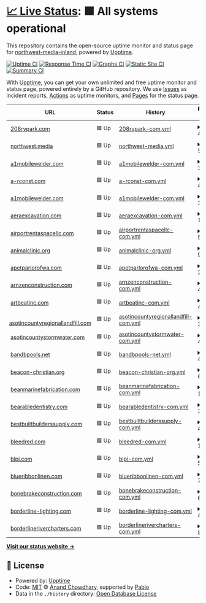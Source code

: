 # [📈 Live Status](https://northwest-media-inland.github.io/nwm-upptime): <!--live status--> **🟩 All systems operational**

This repository contains the open-source uptime monitor and status page for [northwest-media-inland](https://northwest-media-inland.github.io/nwm-upptime), powered by [Upptime](https://github.com/upptime/upptime).

[![Uptime CI](https://github.com/northwest-media-inland/nwm-upptime/workflows/Uptime%20CI/badge.svg)](https://github.com/northwest-media-inland/nwm-upptime/actions?query=workflow%3A%22Uptime+CI%22)
[![Response Time CI](https://github.com/northwest-media-inland/nwm-upptime/workflows/Response%20Time%20CI/badge.svg)](https://github.com/northwest-media-inland/nwm-upptime/actions?query=workflow%3A%22Response+Time+CI%22)
[![Graphs CI](https://github.com/northwest-media-inland/nwm-upptime/workflows/Graphs%20CI/badge.svg)](https://github.com/northwest-media-inland/nwm-upptime/actions?query=workflow%3A%22Graphs+CI%22)
[![Static Site CI](https://github.com/northwest-media-inland/nwm-upptime/workflows/Static%20Site%20CI/badge.svg)](https://github.com/northwest-media-inland/nwm-upptime/actions?query=workflow%3A%22Static+Site+CI%22)
[![Summary CI](https://github.com/northwest-media-inland/nwm-upptime/workflows/Summary%20CI/badge.svg)](https://github.com/northwest-media-inland/nwm-upptime/actions?query=workflow%3A%22Summary+CI%22)

With [Upptime](https://upptime.js.org), you can get your own unlimited and free uptime monitor and status page, powered entirely by a GitHub repository. We use [Issues](https://github.com/northwest-media-inland/nwm-upptime/issues) as incident reports, [Actions](https://github.com/northwest-media-inland/nwm-upptime/actions) as uptime monitors, and [Pages](https://northwest-media-inland.github.io/nwm-upptime) for the status page.

<!--start: status pages-->
<!-- This summary is generated by Upptime (https://github.com/upptime/upptime) -->
<!-- Do not edit this manually, your changes will be overwritten -->
<!-- prettier-ignore -->
| URL | Status | History | Response Time | Uptime |
| --- | ------ | ------- | ------------- | ------ |
| <img alt="" src="https://icons.duckduckgo.com/ip3/208rvpark.com.ico" height="13"> [208rvpark.com](https://208rvpark.com) | 🟩 Up | [208rvpark-com.yml](https://github.com/northwest-media-inland/nwm-upptime/commits/HEAD/history/208rvpark-com.yml) | <details><summary><img alt="Response time graph" src="./graphs/208rvpark-com/response-time-week.png" height="20"> 403ms</summary><br><a href="https://northwest-media-inland.github.io/nwm-upptime/history/208rvpark-com"><img alt="Response time 403" src="https://img.shields.io/endpoint?url=https%3A%2F%2Fraw.githubusercontent.com%2Fnorthwest-media-inland%2Fnwm-upptime%2FHEAD%2Fapi%2F208rvpark-com%2Fresponse-time.json"></a><br><a href="https://northwest-media-inland.github.io/nwm-upptime/history/208rvpark-com"><img alt="24-hour response time 403" src="https://img.shields.io/endpoint?url=https%3A%2F%2Fraw.githubusercontent.com%2Fnorthwest-media-inland%2Fnwm-upptime%2FHEAD%2Fapi%2F208rvpark-com%2Fresponse-time-day.json"></a><br><a href="https://northwest-media-inland.github.io/nwm-upptime/history/208rvpark-com"><img alt="7-day response time 403" src="https://img.shields.io/endpoint?url=https%3A%2F%2Fraw.githubusercontent.com%2Fnorthwest-media-inland%2Fnwm-upptime%2FHEAD%2Fapi%2F208rvpark-com%2Fresponse-time-week.json"></a><br><a href="https://northwest-media-inland.github.io/nwm-upptime/history/208rvpark-com"><img alt="30-day response time 403" src="https://img.shields.io/endpoint?url=https%3A%2F%2Fraw.githubusercontent.com%2Fnorthwest-media-inland%2Fnwm-upptime%2FHEAD%2Fapi%2F208rvpark-com%2Fresponse-time-month.json"></a><br><a href="https://northwest-media-inland.github.io/nwm-upptime/history/208rvpark-com"><img alt="1-year response time 403" src="https://img.shields.io/endpoint?url=https%3A%2F%2Fraw.githubusercontent.com%2Fnorthwest-media-inland%2Fnwm-upptime%2FHEAD%2Fapi%2F208rvpark-com%2Fresponse-time-year.json"></a></details> | <details><summary><a href="https://northwest-media-inland.github.io/nwm-upptime/history/208rvpark-com">100.00%</a></summary><a href="https://northwest-media-inland.github.io/nwm-upptime/history/208rvpark-com"><img alt="All-time uptime 100.00%" src="https://img.shields.io/endpoint?url=https%3A%2F%2Fraw.githubusercontent.com%2Fnorthwest-media-inland%2Fnwm-upptime%2FHEAD%2Fapi%2F208rvpark-com%2Fuptime.json"></a><br><a href="https://northwest-media-inland.github.io/nwm-upptime/history/208rvpark-com"><img alt="24-hour uptime 100.00%" src="https://img.shields.io/endpoint?url=https%3A%2F%2Fraw.githubusercontent.com%2Fnorthwest-media-inland%2Fnwm-upptime%2FHEAD%2Fapi%2F208rvpark-com%2Fuptime-day.json"></a><br><a href="https://northwest-media-inland.github.io/nwm-upptime/history/208rvpark-com"><img alt="7-day uptime 100.00%" src="https://img.shields.io/endpoint?url=https%3A%2F%2Fraw.githubusercontent.com%2Fnorthwest-media-inland%2Fnwm-upptime%2FHEAD%2Fapi%2F208rvpark-com%2Fuptime-week.json"></a><br><a href="https://northwest-media-inland.github.io/nwm-upptime/history/208rvpark-com"><img alt="30-day uptime 100.00%" src="https://img.shields.io/endpoint?url=https%3A%2F%2Fraw.githubusercontent.com%2Fnorthwest-media-inland%2Fnwm-upptime%2FHEAD%2Fapi%2F208rvpark-com%2Fuptime-month.json"></a><br><a href="https://northwest-media-inland.github.io/nwm-upptime/history/208rvpark-com"><img alt="1-year uptime 100.00%" src="https://img.shields.io/endpoint?url=https%3A%2F%2Fraw.githubusercontent.com%2Fnorthwest-media-inland%2Fnwm-upptime%2FHEAD%2Fapi%2F208rvpark-com%2Fuptime-year.json"></a></details>
| <img alt="" src="https://icons.duckduckgo.com/ip3/northwest.media.ico" height="13"> [northwest.media](https://northwest.media) | 🟩 Up | [northwest-media.yml](https://github.com/northwest-media-inland/nwm-upptime/commits/HEAD/history/northwest-media.yml) | <details><summary><img alt="Response time graph" src="./graphs/northwest-media/response-time-week.png" height="20"> 533ms</summary><br><a href="https://northwest-media-inland.github.io/nwm-upptime/history/northwest-media"><img alt="Response time 533" src="https://img.shields.io/endpoint?url=https%3A%2F%2Fraw.githubusercontent.com%2Fnorthwest-media-inland%2Fnwm-upptime%2FHEAD%2Fapi%2Fnorthwest-media%2Fresponse-time.json"></a><br><a href="https://northwest-media-inland.github.io/nwm-upptime/history/northwest-media"><img alt="24-hour response time 533" src="https://img.shields.io/endpoint?url=https%3A%2F%2Fraw.githubusercontent.com%2Fnorthwest-media-inland%2Fnwm-upptime%2FHEAD%2Fapi%2Fnorthwest-media%2Fresponse-time-day.json"></a><br><a href="https://northwest-media-inland.github.io/nwm-upptime/history/northwest-media"><img alt="7-day response time 533" src="https://img.shields.io/endpoint?url=https%3A%2F%2Fraw.githubusercontent.com%2Fnorthwest-media-inland%2Fnwm-upptime%2FHEAD%2Fapi%2Fnorthwest-media%2Fresponse-time-week.json"></a><br><a href="https://northwest-media-inland.github.io/nwm-upptime/history/northwest-media"><img alt="30-day response time 533" src="https://img.shields.io/endpoint?url=https%3A%2F%2Fraw.githubusercontent.com%2Fnorthwest-media-inland%2Fnwm-upptime%2FHEAD%2Fapi%2Fnorthwest-media%2Fresponse-time-month.json"></a><br><a href="https://northwest-media-inland.github.io/nwm-upptime/history/northwest-media"><img alt="1-year response time 533" src="https://img.shields.io/endpoint?url=https%3A%2F%2Fraw.githubusercontent.com%2Fnorthwest-media-inland%2Fnwm-upptime%2FHEAD%2Fapi%2Fnorthwest-media%2Fresponse-time-year.json"></a></details> | <details><summary><a href="https://northwest-media-inland.github.io/nwm-upptime/history/northwest-media">100.00%</a></summary><a href="https://northwest-media-inland.github.io/nwm-upptime/history/northwest-media"><img alt="All-time uptime 100.00%" src="https://img.shields.io/endpoint?url=https%3A%2F%2Fraw.githubusercontent.com%2Fnorthwest-media-inland%2Fnwm-upptime%2FHEAD%2Fapi%2Fnorthwest-media%2Fuptime.json"></a><br><a href="https://northwest-media-inland.github.io/nwm-upptime/history/northwest-media"><img alt="24-hour uptime 100.00%" src="https://img.shields.io/endpoint?url=https%3A%2F%2Fraw.githubusercontent.com%2Fnorthwest-media-inland%2Fnwm-upptime%2FHEAD%2Fapi%2Fnorthwest-media%2Fuptime-day.json"></a><br><a href="https://northwest-media-inland.github.io/nwm-upptime/history/northwest-media"><img alt="7-day uptime 100.00%" src="https://img.shields.io/endpoint?url=https%3A%2F%2Fraw.githubusercontent.com%2Fnorthwest-media-inland%2Fnwm-upptime%2FHEAD%2Fapi%2Fnorthwest-media%2Fuptime-week.json"></a><br><a href="https://northwest-media-inland.github.io/nwm-upptime/history/northwest-media"><img alt="30-day uptime 100.00%" src="https://img.shields.io/endpoint?url=https%3A%2F%2Fraw.githubusercontent.com%2Fnorthwest-media-inland%2Fnwm-upptime%2FHEAD%2Fapi%2Fnorthwest-media%2Fuptime-month.json"></a><br><a href="https://northwest-media-inland.github.io/nwm-upptime/history/northwest-media"><img alt="1-year uptime 100.00%" src="https://img.shields.io/endpoint?url=https%3A%2F%2Fraw.githubusercontent.com%2Fnorthwest-media-inland%2Fnwm-upptime%2FHEAD%2Fapi%2Fnorthwest-media%2Fuptime-year.json"></a></details>
| <img alt="" src="https://icons.duckduckgo.com/ip3/a1mobilewelder.com.ico" height="13"> [a1mobilewelder.com](https://a1mobilewelder.com) | 🟩 Up | [a1mobilewelder-com.yml](https://github.com/northwest-media-inland/nwm-upptime/commits/HEAD/history/a1mobilewelder-com.yml) | <details><summary><img alt="Response time graph" src="./graphs/a1mobilewelder-com/response-time-week.png" height="20"> 350ms</summary><br><a href="https://northwest-media-inland.github.io/nwm-upptime/history/a1mobilewelder-com"><img alt="Response time 350" src="https://img.shields.io/endpoint?url=https%3A%2F%2Fraw.githubusercontent.com%2Fnorthwest-media-inland%2Fnwm-upptime%2FHEAD%2Fapi%2Fa1mobilewelder-com%2Fresponse-time.json"></a><br><a href="https://northwest-media-inland.github.io/nwm-upptime/history/a1mobilewelder-com"><img alt="24-hour response time 350" src="https://img.shields.io/endpoint?url=https%3A%2F%2Fraw.githubusercontent.com%2Fnorthwest-media-inland%2Fnwm-upptime%2FHEAD%2Fapi%2Fa1mobilewelder-com%2Fresponse-time-day.json"></a><br><a href="https://northwest-media-inland.github.io/nwm-upptime/history/a1mobilewelder-com"><img alt="7-day response time 350" src="https://img.shields.io/endpoint?url=https%3A%2F%2Fraw.githubusercontent.com%2Fnorthwest-media-inland%2Fnwm-upptime%2FHEAD%2Fapi%2Fa1mobilewelder-com%2Fresponse-time-week.json"></a><br><a href="https://northwest-media-inland.github.io/nwm-upptime/history/a1mobilewelder-com"><img alt="30-day response time 350" src="https://img.shields.io/endpoint?url=https%3A%2F%2Fraw.githubusercontent.com%2Fnorthwest-media-inland%2Fnwm-upptime%2FHEAD%2Fapi%2Fa1mobilewelder-com%2Fresponse-time-month.json"></a><br><a href="https://northwest-media-inland.github.io/nwm-upptime/history/a1mobilewelder-com"><img alt="1-year response time 350" src="https://img.shields.io/endpoint?url=https%3A%2F%2Fraw.githubusercontent.com%2Fnorthwest-media-inland%2Fnwm-upptime%2FHEAD%2Fapi%2Fa1mobilewelder-com%2Fresponse-time-year.json"></a></details> | <details><summary><a href="https://northwest-media-inland.github.io/nwm-upptime/history/a1mobilewelder-com">100.00%</a></summary><a href="https://northwest-media-inland.github.io/nwm-upptime/history/a1mobilewelder-com"><img alt="All-time uptime 100.00%" src="https://img.shields.io/endpoint?url=https%3A%2F%2Fraw.githubusercontent.com%2Fnorthwest-media-inland%2Fnwm-upptime%2FHEAD%2Fapi%2Fa1mobilewelder-com%2Fuptime.json"></a><br><a href="https://northwest-media-inland.github.io/nwm-upptime/history/a1mobilewelder-com"><img alt="24-hour uptime 100.00%" src="https://img.shields.io/endpoint?url=https%3A%2F%2Fraw.githubusercontent.com%2Fnorthwest-media-inland%2Fnwm-upptime%2FHEAD%2Fapi%2Fa1mobilewelder-com%2Fuptime-day.json"></a><br><a href="https://northwest-media-inland.github.io/nwm-upptime/history/a1mobilewelder-com"><img alt="7-day uptime 100.00%" src="https://img.shields.io/endpoint?url=https%3A%2F%2Fraw.githubusercontent.com%2Fnorthwest-media-inland%2Fnwm-upptime%2FHEAD%2Fapi%2Fa1mobilewelder-com%2Fuptime-week.json"></a><br><a href="https://northwest-media-inland.github.io/nwm-upptime/history/a1mobilewelder-com"><img alt="30-day uptime 100.00%" src="https://img.shields.io/endpoint?url=https%3A%2F%2Fraw.githubusercontent.com%2Fnorthwest-media-inland%2Fnwm-upptime%2FHEAD%2Fapi%2Fa1mobilewelder-com%2Fuptime-month.json"></a><br><a href="https://northwest-media-inland.github.io/nwm-upptime/history/a1mobilewelder-com"><img alt="1-year uptime 100.00%" src="https://img.shields.io/endpoint?url=https%3A%2F%2Fraw.githubusercontent.com%2Fnorthwest-media-inland%2Fnwm-upptime%2FHEAD%2Fapi%2Fa1mobilewelder-com%2Fuptime-year.json"></a></details>
| <img alt="" src="https://icons.duckduckgo.com/ip3/a-rconst.com.ico" height="13"> [a-rconst.com](https://a-rconst.com) | 🟩 Up | [a-rconst-com.yml](https://github.com/northwest-media-inland/nwm-upptime/commits/HEAD/history/a-rconst-com.yml) | <details><summary><img alt="Response time graph" src="./graphs/a-rconst-com/response-time-week.png" height="20"> 481ms</summary><br><a href="https://northwest-media-inland.github.io/nwm-upptime/history/a-rconst-com"><img alt="Response time 481" src="https://img.shields.io/endpoint?url=https%3A%2F%2Fraw.githubusercontent.com%2Fnorthwest-media-inland%2Fnwm-upptime%2FHEAD%2Fapi%2Fa-rconst-com%2Fresponse-time.json"></a><br><a href="https://northwest-media-inland.github.io/nwm-upptime/history/a-rconst-com"><img alt="24-hour response time 481" src="https://img.shields.io/endpoint?url=https%3A%2F%2Fraw.githubusercontent.com%2Fnorthwest-media-inland%2Fnwm-upptime%2FHEAD%2Fapi%2Fa-rconst-com%2Fresponse-time-day.json"></a><br><a href="https://northwest-media-inland.github.io/nwm-upptime/history/a-rconst-com"><img alt="7-day response time 481" src="https://img.shields.io/endpoint?url=https%3A%2F%2Fraw.githubusercontent.com%2Fnorthwest-media-inland%2Fnwm-upptime%2FHEAD%2Fapi%2Fa-rconst-com%2Fresponse-time-week.json"></a><br><a href="https://northwest-media-inland.github.io/nwm-upptime/history/a-rconst-com"><img alt="30-day response time 481" src="https://img.shields.io/endpoint?url=https%3A%2F%2Fraw.githubusercontent.com%2Fnorthwest-media-inland%2Fnwm-upptime%2FHEAD%2Fapi%2Fa-rconst-com%2Fresponse-time-month.json"></a><br><a href="https://northwest-media-inland.github.io/nwm-upptime/history/a-rconst-com"><img alt="1-year response time 481" src="https://img.shields.io/endpoint?url=https%3A%2F%2Fraw.githubusercontent.com%2Fnorthwest-media-inland%2Fnwm-upptime%2FHEAD%2Fapi%2Fa-rconst-com%2Fresponse-time-year.json"></a></details> | <details><summary><a href="https://northwest-media-inland.github.io/nwm-upptime/history/a-rconst-com">100.00%</a></summary><a href="https://northwest-media-inland.github.io/nwm-upptime/history/a-rconst-com"><img alt="All-time uptime 100.00%" src="https://img.shields.io/endpoint?url=https%3A%2F%2Fraw.githubusercontent.com%2Fnorthwest-media-inland%2Fnwm-upptime%2FHEAD%2Fapi%2Fa-rconst-com%2Fuptime.json"></a><br><a href="https://northwest-media-inland.github.io/nwm-upptime/history/a-rconst-com"><img alt="24-hour uptime 100.00%" src="https://img.shields.io/endpoint?url=https%3A%2F%2Fraw.githubusercontent.com%2Fnorthwest-media-inland%2Fnwm-upptime%2FHEAD%2Fapi%2Fa-rconst-com%2Fuptime-day.json"></a><br><a href="https://northwest-media-inland.github.io/nwm-upptime/history/a-rconst-com"><img alt="7-day uptime 100.00%" src="https://img.shields.io/endpoint?url=https%3A%2F%2Fraw.githubusercontent.com%2Fnorthwest-media-inland%2Fnwm-upptime%2FHEAD%2Fapi%2Fa-rconst-com%2Fuptime-week.json"></a><br><a href="https://northwest-media-inland.github.io/nwm-upptime/history/a-rconst-com"><img alt="30-day uptime 100.00%" src="https://img.shields.io/endpoint?url=https%3A%2F%2Fraw.githubusercontent.com%2Fnorthwest-media-inland%2Fnwm-upptime%2FHEAD%2Fapi%2Fa-rconst-com%2Fuptime-month.json"></a><br><a href="https://northwest-media-inland.github.io/nwm-upptime/history/a-rconst-com"><img alt="1-year uptime 100.00%" src="https://img.shields.io/endpoint?url=https%3A%2F%2Fraw.githubusercontent.com%2Fnorthwest-media-inland%2Fnwm-upptime%2FHEAD%2Fapi%2Fa-rconst-com%2Fuptime-year.json"></a></details>
| <img alt="" src="https://icons.duckduckgo.com/ip3/a1mobilewelder.com.ico" height="13"> [a1mobilewelder.com](https://a1mobilewelder.com) | 🟩 Up | [a1mobilewelder-com.yml](https://github.com/northwest-media-inland/nwm-upptime/commits/HEAD/history/a1mobilewelder-com.yml) | <details><summary><img alt="Response time graph" src="./graphs/a1mobilewelder-com/response-time-week.png" height="20"> 350ms</summary><br><a href="https://northwest-media-inland.github.io/nwm-upptime/history/a1mobilewelder-com"><img alt="Response time 350" src="https://img.shields.io/endpoint?url=https%3A%2F%2Fraw.githubusercontent.com%2Fnorthwest-media-inland%2Fnwm-upptime%2FHEAD%2Fapi%2Fa1mobilewelder-com%2Fresponse-time.json"></a><br><a href="https://northwest-media-inland.github.io/nwm-upptime/history/a1mobilewelder-com"><img alt="24-hour response time 350" src="https://img.shields.io/endpoint?url=https%3A%2F%2Fraw.githubusercontent.com%2Fnorthwest-media-inland%2Fnwm-upptime%2FHEAD%2Fapi%2Fa1mobilewelder-com%2Fresponse-time-day.json"></a><br><a href="https://northwest-media-inland.github.io/nwm-upptime/history/a1mobilewelder-com"><img alt="7-day response time 350" src="https://img.shields.io/endpoint?url=https%3A%2F%2Fraw.githubusercontent.com%2Fnorthwest-media-inland%2Fnwm-upptime%2FHEAD%2Fapi%2Fa1mobilewelder-com%2Fresponse-time-week.json"></a><br><a href="https://northwest-media-inland.github.io/nwm-upptime/history/a1mobilewelder-com"><img alt="30-day response time 350" src="https://img.shields.io/endpoint?url=https%3A%2F%2Fraw.githubusercontent.com%2Fnorthwest-media-inland%2Fnwm-upptime%2FHEAD%2Fapi%2Fa1mobilewelder-com%2Fresponse-time-month.json"></a><br><a href="https://northwest-media-inland.github.io/nwm-upptime/history/a1mobilewelder-com"><img alt="1-year response time 350" src="https://img.shields.io/endpoint?url=https%3A%2F%2Fraw.githubusercontent.com%2Fnorthwest-media-inland%2Fnwm-upptime%2FHEAD%2Fapi%2Fa1mobilewelder-com%2Fresponse-time-year.json"></a></details> | <details><summary><a href="https://northwest-media-inland.github.io/nwm-upptime/history/a1mobilewelder-com">100.00%</a></summary><a href="https://northwest-media-inland.github.io/nwm-upptime/history/a1mobilewelder-com"><img alt="All-time uptime 100.00%" src="https://img.shields.io/endpoint?url=https%3A%2F%2Fraw.githubusercontent.com%2Fnorthwest-media-inland%2Fnwm-upptime%2FHEAD%2Fapi%2Fa1mobilewelder-com%2Fuptime.json"></a><br><a href="https://northwest-media-inland.github.io/nwm-upptime/history/a1mobilewelder-com"><img alt="24-hour uptime 100.00%" src="https://img.shields.io/endpoint?url=https%3A%2F%2Fraw.githubusercontent.com%2Fnorthwest-media-inland%2Fnwm-upptime%2FHEAD%2Fapi%2Fa1mobilewelder-com%2Fuptime-day.json"></a><br><a href="https://northwest-media-inland.github.io/nwm-upptime/history/a1mobilewelder-com"><img alt="7-day uptime 100.00%" src="https://img.shields.io/endpoint?url=https%3A%2F%2Fraw.githubusercontent.com%2Fnorthwest-media-inland%2Fnwm-upptime%2FHEAD%2Fapi%2Fa1mobilewelder-com%2Fuptime-week.json"></a><br><a href="https://northwest-media-inland.github.io/nwm-upptime/history/a1mobilewelder-com"><img alt="30-day uptime 100.00%" src="https://img.shields.io/endpoint?url=https%3A%2F%2Fraw.githubusercontent.com%2Fnorthwest-media-inland%2Fnwm-upptime%2FHEAD%2Fapi%2Fa1mobilewelder-com%2Fuptime-month.json"></a><br><a href="https://northwest-media-inland.github.io/nwm-upptime/history/a1mobilewelder-com"><img alt="1-year uptime 100.00%" src="https://img.shields.io/endpoint?url=https%3A%2F%2Fraw.githubusercontent.com%2Fnorthwest-media-inland%2Fnwm-upptime%2FHEAD%2Fapi%2Fa1mobilewelder-com%2Fuptime-year.json"></a></details>
| <img alt="" src="https://icons.duckduckgo.com/ip3/aeraexcavation.com.ico" height="13"> [aeraexcavation.com](https://aeraexcavation.com) | 🟩 Up | [aeraexcavation-com.yml](https://github.com/northwest-media-inland/nwm-upptime/commits/HEAD/history/aeraexcavation-com.yml) | <details><summary><img alt="Response time graph" src="./graphs/aeraexcavation-com/response-time-week.png" height="20"> 1537ms</summary><br><a href="https://northwest-media-inland.github.io/nwm-upptime/history/aeraexcavation-com"><img alt="Response time 1537" src="https://img.shields.io/endpoint?url=https%3A%2F%2Fraw.githubusercontent.com%2Fnorthwest-media-inland%2Fnwm-upptime%2FHEAD%2Fapi%2Faeraexcavation-com%2Fresponse-time.json"></a><br><a href="https://northwest-media-inland.github.io/nwm-upptime/history/aeraexcavation-com"><img alt="24-hour response time 1537" src="https://img.shields.io/endpoint?url=https%3A%2F%2Fraw.githubusercontent.com%2Fnorthwest-media-inland%2Fnwm-upptime%2FHEAD%2Fapi%2Faeraexcavation-com%2Fresponse-time-day.json"></a><br><a href="https://northwest-media-inland.github.io/nwm-upptime/history/aeraexcavation-com"><img alt="7-day response time 1537" src="https://img.shields.io/endpoint?url=https%3A%2F%2Fraw.githubusercontent.com%2Fnorthwest-media-inland%2Fnwm-upptime%2FHEAD%2Fapi%2Faeraexcavation-com%2Fresponse-time-week.json"></a><br><a href="https://northwest-media-inland.github.io/nwm-upptime/history/aeraexcavation-com"><img alt="30-day response time 1537" src="https://img.shields.io/endpoint?url=https%3A%2F%2Fraw.githubusercontent.com%2Fnorthwest-media-inland%2Fnwm-upptime%2FHEAD%2Fapi%2Faeraexcavation-com%2Fresponse-time-month.json"></a><br><a href="https://northwest-media-inland.github.io/nwm-upptime/history/aeraexcavation-com"><img alt="1-year response time 1537" src="https://img.shields.io/endpoint?url=https%3A%2F%2Fraw.githubusercontent.com%2Fnorthwest-media-inland%2Fnwm-upptime%2FHEAD%2Fapi%2Faeraexcavation-com%2Fresponse-time-year.json"></a></details> | <details><summary><a href="https://northwest-media-inland.github.io/nwm-upptime/history/aeraexcavation-com">100.00%</a></summary><a href="https://northwest-media-inland.github.io/nwm-upptime/history/aeraexcavation-com"><img alt="All-time uptime 100.00%" src="https://img.shields.io/endpoint?url=https%3A%2F%2Fraw.githubusercontent.com%2Fnorthwest-media-inland%2Fnwm-upptime%2FHEAD%2Fapi%2Faeraexcavation-com%2Fuptime.json"></a><br><a href="https://northwest-media-inland.github.io/nwm-upptime/history/aeraexcavation-com"><img alt="24-hour uptime 100.00%" src="https://img.shields.io/endpoint?url=https%3A%2F%2Fraw.githubusercontent.com%2Fnorthwest-media-inland%2Fnwm-upptime%2FHEAD%2Fapi%2Faeraexcavation-com%2Fuptime-day.json"></a><br><a href="https://northwest-media-inland.github.io/nwm-upptime/history/aeraexcavation-com"><img alt="7-day uptime 100.00%" src="https://img.shields.io/endpoint?url=https%3A%2F%2Fraw.githubusercontent.com%2Fnorthwest-media-inland%2Fnwm-upptime%2FHEAD%2Fapi%2Faeraexcavation-com%2Fuptime-week.json"></a><br><a href="https://northwest-media-inland.github.io/nwm-upptime/history/aeraexcavation-com"><img alt="30-day uptime 100.00%" src="https://img.shields.io/endpoint?url=https%3A%2F%2Fraw.githubusercontent.com%2Fnorthwest-media-inland%2Fnwm-upptime%2FHEAD%2Fapi%2Faeraexcavation-com%2Fuptime-month.json"></a><br><a href="https://northwest-media-inland.github.io/nwm-upptime/history/aeraexcavation-com"><img alt="1-year uptime 100.00%" src="https://img.shields.io/endpoint?url=https%3A%2F%2Fraw.githubusercontent.com%2Fnorthwest-media-inland%2Fnwm-upptime%2FHEAD%2Fapi%2Faeraexcavation-com%2Fuptime-year.json"></a></details>
| <img alt="" src="https://icons.duckduckgo.com/ip3/airportrentaspacellc.com.ico" height="13"> [airportrentaspacellc.com](https://airportrentaspacellc.com) | 🟩 Up | [airportrentaspacellc-com.yml](https://github.com/northwest-media-inland/nwm-upptime/commits/HEAD/history/airportrentaspacellc-com.yml) | <details><summary><img alt="Response time graph" src="./graphs/airportrentaspacellc-com/response-time-week.png" height="20"> 504ms</summary><br><a href="https://northwest-media-inland.github.io/nwm-upptime/history/airportrentaspacellc-com"><img alt="Response time 504" src="https://img.shields.io/endpoint?url=https%3A%2F%2Fraw.githubusercontent.com%2Fnorthwest-media-inland%2Fnwm-upptime%2FHEAD%2Fapi%2Fairportrentaspacellc-com%2Fresponse-time.json"></a><br><a href="https://northwest-media-inland.github.io/nwm-upptime/history/airportrentaspacellc-com"><img alt="24-hour response time 504" src="https://img.shields.io/endpoint?url=https%3A%2F%2Fraw.githubusercontent.com%2Fnorthwest-media-inland%2Fnwm-upptime%2FHEAD%2Fapi%2Fairportrentaspacellc-com%2Fresponse-time-day.json"></a><br><a href="https://northwest-media-inland.github.io/nwm-upptime/history/airportrentaspacellc-com"><img alt="7-day response time 504" src="https://img.shields.io/endpoint?url=https%3A%2F%2Fraw.githubusercontent.com%2Fnorthwest-media-inland%2Fnwm-upptime%2FHEAD%2Fapi%2Fairportrentaspacellc-com%2Fresponse-time-week.json"></a><br><a href="https://northwest-media-inland.github.io/nwm-upptime/history/airportrentaspacellc-com"><img alt="30-day response time 504" src="https://img.shields.io/endpoint?url=https%3A%2F%2Fraw.githubusercontent.com%2Fnorthwest-media-inland%2Fnwm-upptime%2FHEAD%2Fapi%2Fairportrentaspacellc-com%2Fresponse-time-month.json"></a><br><a href="https://northwest-media-inland.github.io/nwm-upptime/history/airportrentaspacellc-com"><img alt="1-year response time 504" src="https://img.shields.io/endpoint?url=https%3A%2F%2Fraw.githubusercontent.com%2Fnorthwest-media-inland%2Fnwm-upptime%2FHEAD%2Fapi%2Fairportrentaspacellc-com%2Fresponse-time-year.json"></a></details> | <details><summary><a href="https://northwest-media-inland.github.io/nwm-upptime/history/airportrentaspacellc-com">100.00%</a></summary><a href="https://northwest-media-inland.github.io/nwm-upptime/history/airportrentaspacellc-com"><img alt="All-time uptime 100.00%" src="https://img.shields.io/endpoint?url=https%3A%2F%2Fraw.githubusercontent.com%2Fnorthwest-media-inland%2Fnwm-upptime%2FHEAD%2Fapi%2Fairportrentaspacellc-com%2Fuptime.json"></a><br><a href="https://northwest-media-inland.github.io/nwm-upptime/history/airportrentaspacellc-com"><img alt="24-hour uptime 100.00%" src="https://img.shields.io/endpoint?url=https%3A%2F%2Fraw.githubusercontent.com%2Fnorthwest-media-inland%2Fnwm-upptime%2FHEAD%2Fapi%2Fairportrentaspacellc-com%2Fuptime-day.json"></a><br><a href="https://northwest-media-inland.github.io/nwm-upptime/history/airportrentaspacellc-com"><img alt="7-day uptime 100.00%" src="https://img.shields.io/endpoint?url=https%3A%2F%2Fraw.githubusercontent.com%2Fnorthwest-media-inland%2Fnwm-upptime%2FHEAD%2Fapi%2Fairportrentaspacellc-com%2Fuptime-week.json"></a><br><a href="https://northwest-media-inland.github.io/nwm-upptime/history/airportrentaspacellc-com"><img alt="30-day uptime 100.00%" src="https://img.shields.io/endpoint?url=https%3A%2F%2Fraw.githubusercontent.com%2Fnorthwest-media-inland%2Fnwm-upptime%2FHEAD%2Fapi%2Fairportrentaspacellc-com%2Fuptime-month.json"></a><br><a href="https://northwest-media-inland.github.io/nwm-upptime/history/airportrentaspacellc-com"><img alt="1-year uptime 100.00%" src="https://img.shields.io/endpoint?url=https%3A%2F%2Fraw.githubusercontent.com%2Fnorthwest-media-inland%2Fnwm-upptime%2FHEAD%2Fapi%2Fairportrentaspacellc-com%2Fuptime-year.json"></a></details>
| <img alt="" src="https://icons.duckduckgo.com/ip3/animalclinic.org.ico" height="13"> [animalclinic.org](https://animalclinic.org) | 🟩 Up | [animalclinic-org.yml](https://github.com/northwest-media-inland/nwm-upptime/commits/HEAD/history/animalclinic-org.yml) | <details><summary><img alt="Response time graph" src="./graphs/animalclinic-org/response-time-week.png" height="20"> 984ms</summary><br><a href="https://northwest-media-inland.github.io/nwm-upptime/history/animalclinic-org"><img alt="Response time 984" src="https://img.shields.io/endpoint?url=https%3A%2F%2Fraw.githubusercontent.com%2Fnorthwest-media-inland%2Fnwm-upptime%2FHEAD%2Fapi%2Fanimalclinic-org%2Fresponse-time.json"></a><br><a href="https://northwest-media-inland.github.io/nwm-upptime/history/animalclinic-org"><img alt="24-hour response time 984" src="https://img.shields.io/endpoint?url=https%3A%2F%2Fraw.githubusercontent.com%2Fnorthwest-media-inland%2Fnwm-upptime%2FHEAD%2Fapi%2Fanimalclinic-org%2Fresponse-time-day.json"></a><br><a href="https://northwest-media-inland.github.io/nwm-upptime/history/animalclinic-org"><img alt="7-day response time 984" src="https://img.shields.io/endpoint?url=https%3A%2F%2Fraw.githubusercontent.com%2Fnorthwest-media-inland%2Fnwm-upptime%2FHEAD%2Fapi%2Fanimalclinic-org%2Fresponse-time-week.json"></a><br><a href="https://northwest-media-inland.github.io/nwm-upptime/history/animalclinic-org"><img alt="30-day response time 984" src="https://img.shields.io/endpoint?url=https%3A%2F%2Fraw.githubusercontent.com%2Fnorthwest-media-inland%2Fnwm-upptime%2FHEAD%2Fapi%2Fanimalclinic-org%2Fresponse-time-month.json"></a><br><a href="https://northwest-media-inland.github.io/nwm-upptime/history/animalclinic-org"><img alt="1-year response time 984" src="https://img.shields.io/endpoint?url=https%3A%2F%2Fraw.githubusercontent.com%2Fnorthwest-media-inland%2Fnwm-upptime%2FHEAD%2Fapi%2Fanimalclinic-org%2Fresponse-time-year.json"></a></details> | <details><summary><a href="https://northwest-media-inland.github.io/nwm-upptime/history/animalclinic-org">100.00%</a></summary><a href="https://northwest-media-inland.github.io/nwm-upptime/history/animalclinic-org"><img alt="All-time uptime 100.00%" src="https://img.shields.io/endpoint?url=https%3A%2F%2Fraw.githubusercontent.com%2Fnorthwest-media-inland%2Fnwm-upptime%2FHEAD%2Fapi%2Fanimalclinic-org%2Fuptime.json"></a><br><a href="https://northwest-media-inland.github.io/nwm-upptime/history/animalclinic-org"><img alt="24-hour uptime 100.00%" src="https://img.shields.io/endpoint?url=https%3A%2F%2Fraw.githubusercontent.com%2Fnorthwest-media-inland%2Fnwm-upptime%2FHEAD%2Fapi%2Fanimalclinic-org%2Fuptime-day.json"></a><br><a href="https://northwest-media-inland.github.io/nwm-upptime/history/animalclinic-org"><img alt="7-day uptime 100.00%" src="https://img.shields.io/endpoint?url=https%3A%2F%2Fraw.githubusercontent.com%2Fnorthwest-media-inland%2Fnwm-upptime%2FHEAD%2Fapi%2Fanimalclinic-org%2Fuptime-week.json"></a><br><a href="https://northwest-media-inland.github.io/nwm-upptime/history/animalclinic-org"><img alt="30-day uptime 100.00%" src="https://img.shields.io/endpoint?url=https%3A%2F%2Fraw.githubusercontent.com%2Fnorthwest-media-inland%2Fnwm-upptime%2FHEAD%2Fapi%2Fanimalclinic-org%2Fuptime-month.json"></a><br><a href="https://northwest-media-inland.github.io/nwm-upptime/history/animalclinic-org"><img alt="1-year uptime 100.00%" src="https://img.shields.io/endpoint?url=https%3A%2F%2Fraw.githubusercontent.com%2Fnorthwest-media-inland%2Fnwm-upptime%2FHEAD%2Fapi%2Fanimalclinic-org%2Fuptime-year.json"></a></details>
| <img alt="" src="https://icons.duckduckgo.com/ip3/apetparlorofwa.com.ico" height="13"> [apetparlorofwa.com](https://apetparlorofwa.com) | 🟩 Up | [apetparlorofwa-com.yml](https://github.com/northwest-media-inland/nwm-upptime/commits/HEAD/history/apetparlorofwa-com.yml) | <details><summary><img alt="Response time graph" src="./graphs/apetparlorofwa-com/response-time-week.png" height="20"> 2333ms</summary><br><a href="https://northwest-media-inland.github.io/nwm-upptime/history/apetparlorofwa-com"><img alt="Response time 2333" src="https://img.shields.io/endpoint?url=https%3A%2F%2Fraw.githubusercontent.com%2Fnorthwest-media-inland%2Fnwm-upptime%2FHEAD%2Fapi%2Fapetparlorofwa-com%2Fresponse-time.json"></a><br><a href="https://northwest-media-inland.github.io/nwm-upptime/history/apetparlorofwa-com"><img alt="24-hour response time 2333" src="https://img.shields.io/endpoint?url=https%3A%2F%2Fraw.githubusercontent.com%2Fnorthwest-media-inland%2Fnwm-upptime%2FHEAD%2Fapi%2Fapetparlorofwa-com%2Fresponse-time-day.json"></a><br><a href="https://northwest-media-inland.github.io/nwm-upptime/history/apetparlorofwa-com"><img alt="7-day response time 2333" src="https://img.shields.io/endpoint?url=https%3A%2F%2Fraw.githubusercontent.com%2Fnorthwest-media-inland%2Fnwm-upptime%2FHEAD%2Fapi%2Fapetparlorofwa-com%2Fresponse-time-week.json"></a><br><a href="https://northwest-media-inland.github.io/nwm-upptime/history/apetparlorofwa-com"><img alt="30-day response time 2333" src="https://img.shields.io/endpoint?url=https%3A%2F%2Fraw.githubusercontent.com%2Fnorthwest-media-inland%2Fnwm-upptime%2FHEAD%2Fapi%2Fapetparlorofwa-com%2Fresponse-time-month.json"></a><br><a href="https://northwest-media-inland.github.io/nwm-upptime/history/apetparlorofwa-com"><img alt="1-year response time 2333" src="https://img.shields.io/endpoint?url=https%3A%2F%2Fraw.githubusercontent.com%2Fnorthwest-media-inland%2Fnwm-upptime%2FHEAD%2Fapi%2Fapetparlorofwa-com%2Fresponse-time-year.json"></a></details> | <details><summary><a href="https://northwest-media-inland.github.io/nwm-upptime/history/apetparlorofwa-com">100.00%</a></summary><a href="https://northwest-media-inland.github.io/nwm-upptime/history/apetparlorofwa-com"><img alt="All-time uptime 100.00%" src="https://img.shields.io/endpoint?url=https%3A%2F%2Fraw.githubusercontent.com%2Fnorthwest-media-inland%2Fnwm-upptime%2FHEAD%2Fapi%2Fapetparlorofwa-com%2Fuptime.json"></a><br><a href="https://northwest-media-inland.github.io/nwm-upptime/history/apetparlorofwa-com"><img alt="24-hour uptime 100.00%" src="https://img.shields.io/endpoint?url=https%3A%2F%2Fraw.githubusercontent.com%2Fnorthwest-media-inland%2Fnwm-upptime%2FHEAD%2Fapi%2Fapetparlorofwa-com%2Fuptime-day.json"></a><br><a href="https://northwest-media-inland.github.io/nwm-upptime/history/apetparlorofwa-com"><img alt="7-day uptime 100.00%" src="https://img.shields.io/endpoint?url=https%3A%2F%2Fraw.githubusercontent.com%2Fnorthwest-media-inland%2Fnwm-upptime%2FHEAD%2Fapi%2Fapetparlorofwa-com%2Fuptime-week.json"></a><br><a href="https://northwest-media-inland.github.io/nwm-upptime/history/apetparlorofwa-com"><img alt="30-day uptime 100.00%" src="https://img.shields.io/endpoint?url=https%3A%2F%2Fraw.githubusercontent.com%2Fnorthwest-media-inland%2Fnwm-upptime%2FHEAD%2Fapi%2Fapetparlorofwa-com%2Fuptime-month.json"></a><br><a href="https://northwest-media-inland.github.io/nwm-upptime/history/apetparlorofwa-com"><img alt="1-year uptime 100.00%" src="https://img.shields.io/endpoint?url=https%3A%2F%2Fraw.githubusercontent.com%2Fnorthwest-media-inland%2Fnwm-upptime%2FHEAD%2Fapi%2Fapetparlorofwa-com%2Fuptime-year.json"></a></details>
| <img alt="" src="https://icons.duckduckgo.com/ip3/arnzenconstruction.com.ico" height="13"> [arnzenconstruction.com](https://arnzenconstruction.com) | 🟩 Up | [arnzenconstruction-com.yml](https://github.com/northwest-media-inland/nwm-upptime/commits/HEAD/history/arnzenconstruction-com.yml) | <details><summary><img alt="Response time graph" src="./graphs/arnzenconstruction-com/response-time-week.png" height="20"> 499ms</summary><br><a href="https://northwest-media-inland.github.io/nwm-upptime/history/arnzenconstruction-com"><img alt="Response time 499" src="https://img.shields.io/endpoint?url=https%3A%2F%2Fraw.githubusercontent.com%2Fnorthwest-media-inland%2Fnwm-upptime%2FHEAD%2Fapi%2Farnzenconstruction-com%2Fresponse-time.json"></a><br><a href="https://northwest-media-inland.github.io/nwm-upptime/history/arnzenconstruction-com"><img alt="24-hour response time 499" src="https://img.shields.io/endpoint?url=https%3A%2F%2Fraw.githubusercontent.com%2Fnorthwest-media-inland%2Fnwm-upptime%2FHEAD%2Fapi%2Farnzenconstruction-com%2Fresponse-time-day.json"></a><br><a href="https://northwest-media-inland.github.io/nwm-upptime/history/arnzenconstruction-com"><img alt="7-day response time 499" src="https://img.shields.io/endpoint?url=https%3A%2F%2Fraw.githubusercontent.com%2Fnorthwest-media-inland%2Fnwm-upptime%2FHEAD%2Fapi%2Farnzenconstruction-com%2Fresponse-time-week.json"></a><br><a href="https://northwest-media-inland.github.io/nwm-upptime/history/arnzenconstruction-com"><img alt="30-day response time 499" src="https://img.shields.io/endpoint?url=https%3A%2F%2Fraw.githubusercontent.com%2Fnorthwest-media-inland%2Fnwm-upptime%2FHEAD%2Fapi%2Farnzenconstruction-com%2Fresponse-time-month.json"></a><br><a href="https://northwest-media-inland.github.io/nwm-upptime/history/arnzenconstruction-com"><img alt="1-year response time 499" src="https://img.shields.io/endpoint?url=https%3A%2F%2Fraw.githubusercontent.com%2Fnorthwest-media-inland%2Fnwm-upptime%2FHEAD%2Fapi%2Farnzenconstruction-com%2Fresponse-time-year.json"></a></details> | <details><summary><a href="https://northwest-media-inland.github.io/nwm-upptime/history/arnzenconstruction-com">100.00%</a></summary><a href="https://northwest-media-inland.github.io/nwm-upptime/history/arnzenconstruction-com"><img alt="All-time uptime 100.00%" src="https://img.shields.io/endpoint?url=https%3A%2F%2Fraw.githubusercontent.com%2Fnorthwest-media-inland%2Fnwm-upptime%2FHEAD%2Fapi%2Farnzenconstruction-com%2Fuptime.json"></a><br><a href="https://northwest-media-inland.github.io/nwm-upptime/history/arnzenconstruction-com"><img alt="24-hour uptime 100.00%" src="https://img.shields.io/endpoint?url=https%3A%2F%2Fraw.githubusercontent.com%2Fnorthwest-media-inland%2Fnwm-upptime%2FHEAD%2Fapi%2Farnzenconstruction-com%2Fuptime-day.json"></a><br><a href="https://northwest-media-inland.github.io/nwm-upptime/history/arnzenconstruction-com"><img alt="7-day uptime 100.00%" src="https://img.shields.io/endpoint?url=https%3A%2F%2Fraw.githubusercontent.com%2Fnorthwest-media-inland%2Fnwm-upptime%2FHEAD%2Fapi%2Farnzenconstruction-com%2Fuptime-week.json"></a><br><a href="https://northwest-media-inland.github.io/nwm-upptime/history/arnzenconstruction-com"><img alt="30-day uptime 100.00%" src="https://img.shields.io/endpoint?url=https%3A%2F%2Fraw.githubusercontent.com%2Fnorthwest-media-inland%2Fnwm-upptime%2FHEAD%2Fapi%2Farnzenconstruction-com%2Fuptime-month.json"></a><br><a href="https://northwest-media-inland.github.io/nwm-upptime/history/arnzenconstruction-com"><img alt="1-year uptime 100.00%" src="https://img.shields.io/endpoint?url=https%3A%2F%2Fraw.githubusercontent.com%2Fnorthwest-media-inland%2Fnwm-upptime%2FHEAD%2Fapi%2Farnzenconstruction-com%2Fuptime-year.json"></a></details>
| <img alt="" src="https://icons.duckduckgo.com/ip3/artbeatinc.com.ico" height="13"> [artbeatinc.com](https://artbeatinc.com) | 🟩 Up | [artbeatinc-com.yml](https://github.com/northwest-media-inland/nwm-upptime/commits/HEAD/history/artbeatinc-com.yml) | <details><summary><img alt="Response time graph" src="./graphs/artbeatinc-com/response-time-week.png" height="20"> 498ms</summary><br><a href="https://northwest-media-inland.github.io/nwm-upptime/history/artbeatinc-com"><img alt="Response time 498" src="https://img.shields.io/endpoint?url=https%3A%2F%2Fraw.githubusercontent.com%2Fnorthwest-media-inland%2Fnwm-upptime%2FHEAD%2Fapi%2Fartbeatinc-com%2Fresponse-time.json"></a><br><a href="https://northwest-media-inland.github.io/nwm-upptime/history/artbeatinc-com"><img alt="24-hour response time 498" src="https://img.shields.io/endpoint?url=https%3A%2F%2Fraw.githubusercontent.com%2Fnorthwest-media-inland%2Fnwm-upptime%2FHEAD%2Fapi%2Fartbeatinc-com%2Fresponse-time-day.json"></a><br><a href="https://northwest-media-inland.github.io/nwm-upptime/history/artbeatinc-com"><img alt="7-day response time 498" src="https://img.shields.io/endpoint?url=https%3A%2F%2Fraw.githubusercontent.com%2Fnorthwest-media-inland%2Fnwm-upptime%2FHEAD%2Fapi%2Fartbeatinc-com%2Fresponse-time-week.json"></a><br><a href="https://northwest-media-inland.github.io/nwm-upptime/history/artbeatinc-com"><img alt="30-day response time 498" src="https://img.shields.io/endpoint?url=https%3A%2F%2Fraw.githubusercontent.com%2Fnorthwest-media-inland%2Fnwm-upptime%2FHEAD%2Fapi%2Fartbeatinc-com%2Fresponse-time-month.json"></a><br><a href="https://northwest-media-inland.github.io/nwm-upptime/history/artbeatinc-com"><img alt="1-year response time 498" src="https://img.shields.io/endpoint?url=https%3A%2F%2Fraw.githubusercontent.com%2Fnorthwest-media-inland%2Fnwm-upptime%2FHEAD%2Fapi%2Fartbeatinc-com%2Fresponse-time-year.json"></a></details> | <details><summary><a href="https://northwest-media-inland.github.io/nwm-upptime/history/artbeatinc-com">100.00%</a></summary><a href="https://northwest-media-inland.github.io/nwm-upptime/history/artbeatinc-com"><img alt="All-time uptime 100.00%" src="https://img.shields.io/endpoint?url=https%3A%2F%2Fraw.githubusercontent.com%2Fnorthwest-media-inland%2Fnwm-upptime%2FHEAD%2Fapi%2Fartbeatinc-com%2Fuptime.json"></a><br><a href="https://northwest-media-inland.github.io/nwm-upptime/history/artbeatinc-com"><img alt="24-hour uptime 100.00%" src="https://img.shields.io/endpoint?url=https%3A%2F%2Fraw.githubusercontent.com%2Fnorthwest-media-inland%2Fnwm-upptime%2FHEAD%2Fapi%2Fartbeatinc-com%2Fuptime-day.json"></a><br><a href="https://northwest-media-inland.github.io/nwm-upptime/history/artbeatinc-com"><img alt="7-day uptime 100.00%" src="https://img.shields.io/endpoint?url=https%3A%2F%2Fraw.githubusercontent.com%2Fnorthwest-media-inland%2Fnwm-upptime%2FHEAD%2Fapi%2Fartbeatinc-com%2Fuptime-week.json"></a><br><a href="https://northwest-media-inland.github.io/nwm-upptime/history/artbeatinc-com"><img alt="30-day uptime 100.00%" src="https://img.shields.io/endpoint?url=https%3A%2F%2Fraw.githubusercontent.com%2Fnorthwest-media-inland%2Fnwm-upptime%2FHEAD%2Fapi%2Fartbeatinc-com%2Fuptime-month.json"></a><br><a href="https://northwest-media-inland.github.io/nwm-upptime/history/artbeatinc-com"><img alt="1-year uptime 100.00%" src="https://img.shields.io/endpoint?url=https%3A%2F%2Fraw.githubusercontent.com%2Fnorthwest-media-inland%2Fnwm-upptime%2FHEAD%2Fapi%2Fartbeatinc-com%2Fuptime-year.json"></a></details>
| <img alt="" src="https://icons.duckduckgo.com/ip3/asotincountyregionallandfill.com.ico" height="13"> [asotincountyregionallandfill.com](https://asotincountyregionallandfill.com) | 🟩 Up | [asotincountyregionallandfill-com.yml](https://github.com/northwest-media-inland/nwm-upptime/commits/HEAD/history/asotincountyregionallandfill-com.yml) | <details><summary><img alt="Response time graph" src="./graphs/asotincountyregionallandfill-com/response-time-week.png" height="20"> 376ms</summary><br><a href="https://northwest-media-inland.github.io/nwm-upptime/history/asotincountyregionallandfill-com"><img alt="Response time 376" src="https://img.shields.io/endpoint?url=https%3A%2F%2Fraw.githubusercontent.com%2Fnorthwest-media-inland%2Fnwm-upptime%2FHEAD%2Fapi%2Fasotincountyregionallandfill-com%2Fresponse-time.json"></a><br><a href="https://northwest-media-inland.github.io/nwm-upptime/history/asotincountyregionallandfill-com"><img alt="24-hour response time 376" src="https://img.shields.io/endpoint?url=https%3A%2F%2Fraw.githubusercontent.com%2Fnorthwest-media-inland%2Fnwm-upptime%2FHEAD%2Fapi%2Fasotincountyregionallandfill-com%2Fresponse-time-day.json"></a><br><a href="https://northwest-media-inland.github.io/nwm-upptime/history/asotincountyregionallandfill-com"><img alt="7-day response time 376" src="https://img.shields.io/endpoint?url=https%3A%2F%2Fraw.githubusercontent.com%2Fnorthwest-media-inland%2Fnwm-upptime%2FHEAD%2Fapi%2Fasotincountyregionallandfill-com%2Fresponse-time-week.json"></a><br><a href="https://northwest-media-inland.github.io/nwm-upptime/history/asotincountyregionallandfill-com"><img alt="30-day response time 376" src="https://img.shields.io/endpoint?url=https%3A%2F%2Fraw.githubusercontent.com%2Fnorthwest-media-inland%2Fnwm-upptime%2FHEAD%2Fapi%2Fasotincountyregionallandfill-com%2Fresponse-time-month.json"></a><br><a href="https://northwest-media-inland.github.io/nwm-upptime/history/asotincountyregionallandfill-com"><img alt="1-year response time 376" src="https://img.shields.io/endpoint?url=https%3A%2F%2Fraw.githubusercontent.com%2Fnorthwest-media-inland%2Fnwm-upptime%2FHEAD%2Fapi%2Fasotincountyregionallandfill-com%2Fresponse-time-year.json"></a></details> | <details><summary><a href="https://northwest-media-inland.github.io/nwm-upptime/history/asotincountyregionallandfill-com">100.00%</a></summary><a href="https://northwest-media-inland.github.io/nwm-upptime/history/asotincountyregionallandfill-com"><img alt="All-time uptime 100.00%" src="https://img.shields.io/endpoint?url=https%3A%2F%2Fraw.githubusercontent.com%2Fnorthwest-media-inland%2Fnwm-upptime%2FHEAD%2Fapi%2Fasotincountyregionallandfill-com%2Fuptime.json"></a><br><a href="https://northwest-media-inland.github.io/nwm-upptime/history/asotincountyregionallandfill-com"><img alt="24-hour uptime 100.00%" src="https://img.shields.io/endpoint?url=https%3A%2F%2Fraw.githubusercontent.com%2Fnorthwest-media-inland%2Fnwm-upptime%2FHEAD%2Fapi%2Fasotincountyregionallandfill-com%2Fuptime-day.json"></a><br><a href="https://northwest-media-inland.github.io/nwm-upptime/history/asotincountyregionallandfill-com"><img alt="7-day uptime 100.00%" src="https://img.shields.io/endpoint?url=https%3A%2F%2Fraw.githubusercontent.com%2Fnorthwest-media-inland%2Fnwm-upptime%2FHEAD%2Fapi%2Fasotincountyregionallandfill-com%2Fuptime-week.json"></a><br><a href="https://northwest-media-inland.github.io/nwm-upptime/history/asotincountyregionallandfill-com"><img alt="30-day uptime 100.00%" src="https://img.shields.io/endpoint?url=https%3A%2F%2Fraw.githubusercontent.com%2Fnorthwest-media-inland%2Fnwm-upptime%2FHEAD%2Fapi%2Fasotincountyregionallandfill-com%2Fuptime-month.json"></a><br><a href="https://northwest-media-inland.github.io/nwm-upptime/history/asotincountyregionallandfill-com"><img alt="1-year uptime 100.00%" src="https://img.shields.io/endpoint?url=https%3A%2F%2Fraw.githubusercontent.com%2Fnorthwest-media-inland%2Fnwm-upptime%2FHEAD%2Fapi%2Fasotincountyregionallandfill-com%2Fuptime-year.json"></a></details>
| <img alt="" src="https://icons.duckduckgo.com/ip3/asotincountystormwater.com.ico" height="13"> [asotincountystormwater.com](https://asotincountystormwater.com) | 🟩 Up | [asotincountystormwater-com.yml](https://github.com/northwest-media-inland/nwm-upptime/commits/HEAD/history/asotincountystormwater-com.yml) | <details><summary><img alt="Response time graph" src="./graphs/asotincountystormwater-com/response-time-week.png" height="20"> 468ms</summary><br><a href="https://northwest-media-inland.github.io/nwm-upptime/history/asotincountystormwater-com"><img alt="Response time 468" src="https://img.shields.io/endpoint?url=https%3A%2F%2Fraw.githubusercontent.com%2Fnorthwest-media-inland%2Fnwm-upptime%2FHEAD%2Fapi%2Fasotincountystormwater-com%2Fresponse-time.json"></a><br><a href="https://northwest-media-inland.github.io/nwm-upptime/history/asotincountystormwater-com"><img alt="24-hour response time 468" src="https://img.shields.io/endpoint?url=https%3A%2F%2Fraw.githubusercontent.com%2Fnorthwest-media-inland%2Fnwm-upptime%2FHEAD%2Fapi%2Fasotincountystormwater-com%2Fresponse-time-day.json"></a><br><a href="https://northwest-media-inland.github.io/nwm-upptime/history/asotincountystormwater-com"><img alt="7-day response time 468" src="https://img.shields.io/endpoint?url=https%3A%2F%2Fraw.githubusercontent.com%2Fnorthwest-media-inland%2Fnwm-upptime%2FHEAD%2Fapi%2Fasotincountystormwater-com%2Fresponse-time-week.json"></a><br><a href="https://northwest-media-inland.github.io/nwm-upptime/history/asotincountystormwater-com"><img alt="30-day response time 468" src="https://img.shields.io/endpoint?url=https%3A%2F%2Fraw.githubusercontent.com%2Fnorthwest-media-inland%2Fnwm-upptime%2FHEAD%2Fapi%2Fasotincountystormwater-com%2Fresponse-time-month.json"></a><br><a href="https://northwest-media-inland.github.io/nwm-upptime/history/asotincountystormwater-com"><img alt="1-year response time 468" src="https://img.shields.io/endpoint?url=https%3A%2F%2Fraw.githubusercontent.com%2Fnorthwest-media-inland%2Fnwm-upptime%2FHEAD%2Fapi%2Fasotincountystormwater-com%2Fresponse-time-year.json"></a></details> | <details><summary><a href="https://northwest-media-inland.github.io/nwm-upptime/history/asotincountystormwater-com">100.00%</a></summary><a href="https://northwest-media-inland.github.io/nwm-upptime/history/asotincountystormwater-com"><img alt="All-time uptime 100.00%" src="https://img.shields.io/endpoint?url=https%3A%2F%2Fraw.githubusercontent.com%2Fnorthwest-media-inland%2Fnwm-upptime%2FHEAD%2Fapi%2Fasotincountystormwater-com%2Fuptime.json"></a><br><a href="https://northwest-media-inland.github.io/nwm-upptime/history/asotincountystormwater-com"><img alt="24-hour uptime 100.00%" src="https://img.shields.io/endpoint?url=https%3A%2F%2Fraw.githubusercontent.com%2Fnorthwest-media-inland%2Fnwm-upptime%2FHEAD%2Fapi%2Fasotincountystormwater-com%2Fuptime-day.json"></a><br><a href="https://northwest-media-inland.github.io/nwm-upptime/history/asotincountystormwater-com"><img alt="7-day uptime 100.00%" src="https://img.shields.io/endpoint?url=https%3A%2F%2Fraw.githubusercontent.com%2Fnorthwest-media-inland%2Fnwm-upptime%2FHEAD%2Fapi%2Fasotincountystormwater-com%2Fuptime-week.json"></a><br><a href="https://northwest-media-inland.github.io/nwm-upptime/history/asotincountystormwater-com"><img alt="30-day uptime 100.00%" src="https://img.shields.io/endpoint?url=https%3A%2F%2Fraw.githubusercontent.com%2Fnorthwest-media-inland%2Fnwm-upptime%2FHEAD%2Fapi%2Fasotincountystormwater-com%2Fuptime-month.json"></a><br><a href="https://northwest-media-inland.github.io/nwm-upptime/history/asotincountystormwater-com"><img alt="1-year uptime 100.00%" src="https://img.shields.io/endpoint?url=https%3A%2F%2Fraw.githubusercontent.com%2Fnorthwest-media-inland%2Fnwm-upptime%2FHEAD%2Fapi%2Fasotincountystormwater-com%2Fuptime-year.json"></a></details>
| <img alt="" src="https://icons.duckduckgo.com/ip3/bandbpools.net.ico" height="13"> [bandbpools.net](https://bandbpools.net) | 🟩 Up | [bandbpools-net.yml](https://github.com/northwest-media-inland/nwm-upptime/commits/HEAD/history/bandbpools-net.yml) | <details><summary><img alt="Response time graph" src="./graphs/bandbpools-net/response-time-week.png" height="20"> 499ms</summary><br><a href="https://northwest-media-inland.github.io/nwm-upptime/history/bandbpools-net"><img alt="Response time 499" src="https://img.shields.io/endpoint?url=https%3A%2F%2Fraw.githubusercontent.com%2Fnorthwest-media-inland%2Fnwm-upptime%2FHEAD%2Fapi%2Fbandbpools-net%2Fresponse-time.json"></a><br><a href="https://northwest-media-inland.github.io/nwm-upptime/history/bandbpools-net"><img alt="24-hour response time 499" src="https://img.shields.io/endpoint?url=https%3A%2F%2Fraw.githubusercontent.com%2Fnorthwest-media-inland%2Fnwm-upptime%2FHEAD%2Fapi%2Fbandbpools-net%2Fresponse-time-day.json"></a><br><a href="https://northwest-media-inland.github.io/nwm-upptime/history/bandbpools-net"><img alt="7-day response time 499" src="https://img.shields.io/endpoint?url=https%3A%2F%2Fraw.githubusercontent.com%2Fnorthwest-media-inland%2Fnwm-upptime%2FHEAD%2Fapi%2Fbandbpools-net%2Fresponse-time-week.json"></a><br><a href="https://northwest-media-inland.github.io/nwm-upptime/history/bandbpools-net"><img alt="30-day response time 499" src="https://img.shields.io/endpoint?url=https%3A%2F%2Fraw.githubusercontent.com%2Fnorthwest-media-inland%2Fnwm-upptime%2FHEAD%2Fapi%2Fbandbpools-net%2Fresponse-time-month.json"></a><br><a href="https://northwest-media-inland.github.io/nwm-upptime/history/bandbpools-net"><img alt="1-year response time 499" src="https://img.shields.io/endpoint?url=https%3A%2F%2Fraw.githubusercontent.com%2Fnorthwest-media-inland%2Fnwm-upptime%2FHEAD%2Fapi%2Fbandbpools-net%2Fresponse-time-year.json"></a></details> | <details><summary><a href="https://northwest-media-inland.github.io/nwm-upptime/history/bandbpools-net">100.00%</a></summary><a href="https://northwest-media-inland.github.io/nwm-upptime/history/bandbpools-net"><img alt="All-time uptime 100.00%" src="https://img.shields.io/endpoint?url=https%3A%2F%2Fraw.githubusercontent.com%2Fnorthwest-media-inland%2Fnwm-upptime%2FHEAD%2Fapi%2Fbandbpools-net%2Fuptime.json"></a><br><a href="https://northwest-media-inland.github.io/nwm-upptime/history/bandbpools-net"><img alt="24-hour uptime 100.00%" src="https://img.shields.io/endpoint?url=https%3A%2F%2Fraw.githubusercontent.com%2Fnorthwest-media-inland%2Fnwm-upptime%2FHEAD%2Fapi%2Fbandbpools-net%2Fuptime-day.json"></a><br><a href="https://northwest-media-inland.github.io/nwm-upptime/history/bandbpools-net"><img alt="7-day uptime 100.00%" src="https://img.shields.io/endpoint?url=https%3A%2F%2Fraw.githubusercontent.com%2Fnorthwest-media-inland%2Fnwm-upptime%2FHEAD%2Fapi%2Fbandbpools-net%2Fuptime-week.json"></a><br><a href="https://northwest-media-inland.github.io/nwm-upptime/history/bandbpools-net"><img alt="30-day uptime 100.00%" src="https://img.shields.io/endpoint?url=https%3A%2F%2Fraw.githubusercontent.com%2Fnorthwest-media-inland%2Fnwm-upptime%2FHEAD%2Fapi%2Fbandbpools-net%2Fuptime-month.json"></a><br><a href="https://northwest-media-inland.github.io/nwm-upptime/history/bandbpools-net"><img alt="1-year uptime 100.00%" src="https://img.shields.io/endpoint?url=https%3A%2F%2Fraw.githubusercontent.com%2Fnorthwest-media-inland%2Fnwm-upptime%2FHEAD%2Fapi%2Fbandbpools-net%2Fuptime-year.json"></a></details>
| <img alt="" src="https://icons.duckduckgo.com/ip3/beacon-christian.org.ico" height="13"> [beacon-christian.org](https://beacon-christian.org) | 🟩 Up | [beacon-christian-org.yml](https://github.com/northwest-media-inland/nwm-upptime/commits/HEAD/history/beacon-christian-org.yml) | <details><summary><img alt="Response time graph" src="./graphs/beacon-christian-org/response-time-week.png" height="20"> 673ms</summary><br><a href="https://northwest-media-inland.github.io/nwm-upptime/history/beacon-christian-org"><img alt="Response time 673" src="https://img.shields.io/endpoint?url=https%3A%2F%2Fraw.githubusercontent.com%2Fnorthwest-media-inland%2Fnwm-upptime%2FHEAD%2Fapi%2Fbeacon-christian-org%2Fresponse-time.json"></a><br><a href="https://northwest-media-inland.github.io/nwm-upptime/history/beacon-christian-org"><img alt="24-hour response time 673" src="https://img.shields.io/endpoint?url=https%3A%2F%2Fraw.githubusercontent.com%2Fnorthwest-media-inland%2Fnwm-upptime%2FHEAD%2Fapi%2Fbeacon-christian-org%2Fresponse-time-day.json"></a><br><a href="https://northwest-media-inland.github.io/nwm-upptime/history/beacon-christian-org"><img alt="7-day response time 673" src="https://img.shields.io/endpoint?url=https%3A%2F%2Fraw.githubusercontent.com%2Fnorthwest-media-inland%2Fnwm-upptime%2FHEAD%2Fapi%2Fbeacon-christian-org%2Fresponse-time-week.json"></a><br><a href="https://northwest-media-inland.github.io/nwm-upptime/history/beacon-christian-org"><img alt="30-day response time 673" src="https://img.shields.io/endpoint?url=https%3A%2F%2Fraw.githubusercontent.com%2Fnorthwest-media-inland%2Fnwm-upptime%2FHEAD%2Fapi%2Fbeacon-christian-org%2Fresponse-time-month.json"></a><br><a href="https://northwest-media-inland.github.io/nwm-upptime/history/beacon-christian-org"><img alt="1-year response time 673" src="https://img.shields.io/endpoint?url=https%3A%2F%2Fraw.githubusercontent.com%2Fnorthwest-media-inland%2Fnwm-upptime%2FHEAD%2Fapi%2Fbeacon-christian-org%2Fresponse-time-year.json"></a></details> | <details><summary><a href="https://northwest-media-inland.github.io/nwm-upptime/history/beacon-christian-org">100.00%</a></summary><a href="https://northwest-media-inland.github.io/nwm-upptime/history/beacon-christian-org"><img alt="All-time uptime 100.00%" src="https://img.shields.io/endpoint?url=https%3A%2F%2Fraw.githubusercontent.com%2Fnorthwest-media-inland%2Fnwm-upptime%2FHEAD%2Fapi%2Fbeacon-christian-org%2Fuptime.json"></a><br><a href="https://northwest-media-inland.github.io/nwm-upptime/history/beacon-christian-org"><img alt="24-hour uptime 100.00%" src="https://img.shields.io/endpoint?url=https%3A%2F%2Fraw.githubusercontent.com%2Fnorthwest-media-inland%2Fnwm-upptime%2FHEAD%2Fapi%2Fbeacon-christian-org%2Fuptime-day.json"></a><br><a href="https://northwest-media-inland.github.io/nwm-upptime/history/beacon-christian-org"><img alt="7-day uptime 100.00%" src="https://img.shields.io/endpoint?url=https%3A%2F%2Fraw.githubusercontent.com%2Fnorthwest-media-inland%2Fnwm-upptime%2FHEAD%2Fapi%2Fbeacon-christian-org%2Fuptime-week.json"></a><br><a href="https://northwest-media-inland.github.io/nwm-upptime/history/beacon-christian-org"><img alt="30-day uptime 100.00%" src="https://img.shields.io/endpoint?url=https%3A%2F%2Fraw.githubusercontent.com%2Fnorthwest-media-inland%2Fnwm-upptime%2FHEAD%2Fapi%2Fbeacon-christian-org%2Fuptime-month.json"></a><br><a href="https://northwest-media-inland.github.io/nwm-upptime/history/beacon-christian-org"><img alt="1-year uptime 100.00%" src="https://img.shields.io/endpoint?url=https%3A%2F%2Fraw.githubusercontent.com%2Fnorthwest-media-inland%2Fnwm-upptime%2FHEAD%2Fapi%2Fbeacon-christian-org%2Fuptime-year.json"></a></details>
| <img alt="" src="https://icons.duckduckgo.com/ip3/beanmarinefabrication.com.ico" height="13"> [beanmarinefabrication.com](https://beanmarinefabrication.com) | 🟩 Up | [beanmarinefabrication-com.yml](https://github.com/northwest-media-inland/nwm-upptime/commits/HEAD/history/beanmarinefabrication-com.yml) | <details><summary><img alt="Response time graph" src="./graphs/beanmarinefabrication-com/response-time-week.png" height="20"> 1688ms</summary><br><a href="https://northwest-media-inland.github.io/nwm-upptime/history/beanmarinefabrication-com"><img alt="Response time 1688" src="https://img.shields.io/endpoint?url=https%3A%2F%2Fraw.githubusercontent.com%2Fnorthwest-media-inland%2Fnwm-upptime%2FHEAD%2Fapi%2Fbeanmarinefabrication-com%2Fresponse-time.json"></a><br><a href="https://northwest-media-inland.github.io/nwm-upptime/history/beanmarinefabrication-com"><img alt="24-hour response time 1688" src="https://img.shields.io/endpoint?url=https%3A%2F%2Fraw.githubusercontent.com%2Fnorthwest-media-inland%2Fnwm-upptime%2FHEAD%2Fapi%2Fbeanmarinefabrication-com%2Fresponse-time-day.json"></a><br><a href="https://northwest-media-inland.github.io/nwm-upptime/history/beanmarinefabrication-com"><img alt="7-day response time 1688" src="https://img.shields.io/endpoint?url=https%3A%2F%2Fraw.githubusercontent.com%2Fnorthwest-media-inland%2Fnwm-upptime%2FHEAD%2Fapi%2Fbeanmarinefabrication-com%2Fresponse-time-week.json"></a><br><a href="https://northwest-media-inland.github.io/nwm-upptime/history/beanmarinefabrication-com"><img alt="30-day response time 1688" src="https://img.shields.io/endpoint?url=https%3A%2F%2Fraw.githubusercontent.com%2Fnorthwest-media-inland%2Fnwm-upptime%2FHEAD%2Fapi%2Fbeanmarinefabrication-com%2Fresponse-time-month.json"></a><br><a href="https://northwest-media-inland.github.io/nwm-upptime/history/beanmarinefabrication-com"><img alt="1-year response time 1688" src="https://img.shields.io/endpoint?url=https%3A%2F%2Fraw.githubusercontent.com%2Fnorthwest-media-inland%2Fnwm-upptime%2FHEAD%2Fapi%2Fbeanmarinefabrication-com%2Fresponse-time-year.json"></a></details> | <details><summary><a href="https://northwest-media-inland.github.io/nwm-upptime/history/beanmarinefabrication-com">100.00%</a></summary><a href="https://northwest-media-inland.github.io/nwm-upptime/history/beanmarinefabrication-com"><img alt="All-time uptime 100.00%" src="https://img.shields.io/endpoint?url=https%3A%2F%2Fraw.githubusercontent.com%2Fnorthwest-media-inland%2Fnwm-upptime%2FHEAD%2Fapi%2Fbeanmarinefabrication-com%2Fuptime.json"></a><br><a href="https://northwest-media-inland.github.io/nwm-upptime/history/beanmarinefabrication-com"><img alt="24-hour uptime 100.00%" src="https://img.shields.io/endpoint?url=https%3A%2F%2Fraw.githubusercontent.com%2Fnorthwest-media-inland%2Fnwm-upptime%2FHEAD%2Fapi%2Fbeanmarinefabrication-com%2Fuptime-day.json"></a><br><a href="https://northwest-media-inland.github.io/nwm-upptime/history/beanmarinefabrication-com"><img alt="7-day uptime 100.00%" src="https://img.shields.io/endpoint?url=https%3A%2F%2Fraw.githubusercontent.com%2Fnorthwest-media-inland%2Fnwm-upptime%2FHEAD%2Fapi%2Fbeanmarinefabrication-com%2Fuptime-week.json"></a><br><a href="https://northwest-media-inland.github.io/nwm-upptime/history/beanmarinefabrication-com"><img alt="30-day uptime 100.00%" src="https://img.shields.io/endpoint?url=https%3A%2F%2Fraw.githubusercontent.com%2Fnorthwest-media-inland%2Fnwm-upptime%2FHEAD%2Fapi%2Fbeanmarinefabrication-com%2Fuptime-month.json"></a><br><a href="https://northwest-media-inland.github.io/nwm-upptime/history/beanmarinefabrication-com"><img alt="1-year uptime 100.00%" src="https://img.shields.io/endpoint?url=https%3A%2F%2Fraw.githubusercontent.com%2Fnorthwest-media-inland%2Fnwm-upptime%2FHEAD%2Fapi%2Fbeanmarinefabrication-com%2Fuptime-year.json"></a></details>
| <img alt="" src="https://icons.duckduckgo.com/ip3/bearabledentistry.com.ico" height="13"> [bearabledentistry.com](https://bearabledentistry.com) | 🟩 Up | [bearabledentistry-com.yml](https://github.com/northwest-media-inland/nwm-upptime/commits/HEAD/history/bearabledentistry-com.yml) | <details><summary><img alt="Response time graph" src="./graphs/bearabledentistry-com/response-time-week.png" height="20"> 398ms</summary><br><a href="https://northwest-media-inland.github.io/nwm-upptime/history/bearabledentistry-com"><img alt="Response time 398" src="https://img.shields.io/endpoint?url=https%3A%2F%2Fraw.githubusercontent.com%2Fnorthwest-media-inland%2Fnwm-upptime%2FHEAD%2Fapi%2Fbearabledentistry-com%2Fresponse-time.json"></a><br><a href="https://northwest-media-inland.github.io/nwm-upptime/history/bearabledentistry-com"><img alt="24-hour response time 398" src="https://img.shields.io/endpoint?url=https%3A%2F%2Fraw.githubusercontent.com%2Fnorthwest-media-inland%2Fnwm-upptime%2FHEAD%2Fapi%2Fbearabledentistry-com%2Fresponse-time-day.json"></a><br><a href="https://northwest-media-inland.github.io/nwm-upptime/history/bearabledentistry-com"><img alt="7-day response time 398" src="https://img.shields.io/endpoint?url=https%3A%2F%2Fraw.githubusercontent.com%2Fnorthwest-media-inland%2Fnwm-upptime%2FHEAD%2Fapi%2Fbearabledentistry-com%2Fresponse-time-week.json"></a><br><a href="https://northwest-media-inland.github.io/nwm-upptime/history/bearabledentistry-com"><img alt="30-day response time 398" src="https://img.shields.io/endpoint?url=https%3A%2F%2Fraw.githubusercontent.com%2Fnorthwest-media-inland%2Fnwm-upptime%2FHEAD%2Fapi%2Fbearabledentistry-com%2Fresponse-time-month.json"></a><br><a href="https://northwest-media-inland.github.io/nwm-upptime/history/bearabledentistry-com"><img alt="1-year response time 398" src="https://img.shields.io/endpoint?url=https%3A%2F%2Fraw.githubusercontent.com%2Fnorthwest-media-inland%2Fnwm-upptime%2FHEAD%2Fapi%2Fbearabledentistry-com%2Fresponse-time-year.json"></a></details> | <details><summary><a href="https://northwest-media-inland.github.io/nwm-upptime/history/bearabledentistry-com">100.00%</a></summary><a href="https://northwest-media-inland.github.io/nwm-upptime/history/bearabledentistry-com"><img alt="All-time uptime 100.00%" src="https://img.shields.io/endpoint?url=https%3A%2F%2Fraw.githubusercontent.com%2Fnorthwest-media-inland%2Fnwm-upptime%2FHEAD%2Fapi%2Fbearabledentistry-com%2Fuptime.json"></a><br><a href="https://northwest-media-inland.github.io/nwm-upptime/history/bearabledentistry-com"><img alt="24-hour uptime 100.00%" src="https://img.shields.io/endpoint?url=https%3A%2F%2Fraw.githubusercontent.com%2Fnorthwest-media-inland%2Fnwm-upptime%2FHEAD%2Fapi%2Fbearabledentistry-com%2Fuptime-day.json"></a><br><a href="https://northwest-media-inland.github.io/nwm-upptime/history/bearabledentistry-com"><img alt="7-day uptime 100.00%" src="https://img.shields.io/endpoint?url=https%3A%2F%2Fraw.githubusercontent.com%2Fnorthwest-media-inland%2Fnwm-upptime%2FHEAD%2Fapi%2Fbearabledentistry-com%2Fuptime-week.json"></a><br><a href="https://northwest-media-inland.github.io/nwm-upptime/history/bearabledentistry-com"><img alt="30-day uptime 100.00%" src="https://img.shields.io/endpoint?url=https%3A%2F%2Fraw.githubusercontent.com%2Fnorthwest-media-inland%2Fnwm-upptime%2FHEAD%2Fapi%2Fbearabledentistry-com%2Fuptime-month.json"></a><br><a href="https://northwest-media-inland.github.io/nwm-upptime/history/bearabledentistry-com"><img alt="1-year uptime 100.00%" src="https://img.shields.io/endpoint?url=https%3A%2F%2Fraw.githubusercontent.com%2Fnorthwest-media-inland%2Fnwm-upptime%2FHEAD%2Fapi%2Fbearabledentistry-com%2Fuptime-year.json"></a></details>
| <img alt="" src="https://icons.duckduckgo.com/ip3/bestbuiltbuilderssupply.com.ico" height="13"> [bestbuiltbuilderssupply.com](https://bestbuiltbuilderssupply.com) | 🟩 Up | [bestbuiltbuilderssupply-com.yml](https://github.com/northwest-media-inland/nwm-upptime/commits/HEAD/history/bestbuiltbuilderssupply-com.yml) | <details><summary><img alt="Response time graph" src="./graphs/bestbuiltbuilderssupply-com/response-time-week.png" height="20"> 480ms</summary><br><a href="https://northwest-media-inland.github.io/nwm-upptime/history/bestbuiltbuilderssupply-com"><img alt="Response time 480" src="https://img.shields.io/endpoint?url=https%3A%2F%2Fraw.githubusercontent.com%2Fnorthwest-media-inland%2Fnwm-upptime%2FHEAD%2Fapi%2Fbestbuiltbuilderssupply-com%2Fresponse-time.json"></a><br><a href="https://northwest-media-inland.github.io/nwm-upptime/history/bestbuiltbuilderssupply-com"><img alt="24-hour response time 480" src="https://img.shields.io/endpoint?url=https%3A%2F%2Fraw.githubusercontent.com%2Fnorthwest-media-inland%2Fnwm-upptime%2FHEAD%2Fapi%2Fbestbuiltbuilderssupply-com%2Fresponse-time-day.json"></a><br><a href="https://northwest-media-inland.github.io/nwm-upptime/history/bestbuiltbuilderssupply-com"><img alt="7-day response time 480" src="https://img.shields.io/endpoint?url=https%3A%2F%2Fraw.githubusercontent.com%2Fnorthwest-media-inland%2Fnwm-upptime%2FHEAD%2Fapi%2Fbestbuiltbuilderssupply-com%2Fresponse-time-week.json"></a><br><a href="https://northwest-media-inland.github.io/nwm-upptime/history/bestbuiltbuilderssupply-com"><img alt="30-day response time 480" src="https://img.shields.io/endpoint?url=https%3A%2F%2Fraw.githubusercontent.com%2Fnorthwest-media-inland%2Fnwm-upptime%2FHEAD%2Fapi%2Fbestbuiltbuilderssupply-com%2Fresponse-time-month.json"></a><br><a href="https://northwest-media-inland.github.io/nwm-upptime/history/bestbuiltbuilderssupply-com"><img alt="1-year response time 480" src="https://img.shields.io/endpoint?url=https%3A%2F%2Fraw.githubusercontent.com%2Fnorthwest-media-inland%2Fnwm-upptime%2FHEAD%2Fapi%2Fbestbuiltbuilderssupply-com%2Fresponse-time-year.json"></a></details> | <details><summary><a href="https://northwest-media-inland.github.io/nwm-upptime/history/bestbuiltbuilderssupply-com">100.00%</a></summary><a href="https://northwest-media-inland.github.io/nwm-upptime/history/bestbuiltbuilderssupply-com"><img alt="All-time uptime 100.00%" src="https://img.shields.io/endpoint?url=https%3A%2F%2Fraw.githubusercontent.com%2Fnorthwest-media-inland%2Fnwm-upptime%2FHEAD%2Fapi%2Fbestbuiltbuilderssupply-com%2Fuptime.json"></a><br><a href="https://northwest-media-inland.github.io/nwm-upptime/history/bestbuiltbuilderssupply-com"><img alt="24-hour uptime 100.00%" src="https://img.shields.io/endpoint?url=https%3A%2F%2Fraw.githubusercontent.com%2Fnorthwest-media-inland%2Fnwm-upptime%2FHEAD%2Fapi%2Fbestbuiltbuilderssupply-com%2Fuptime-day.json"></a><br><a href="https://northwest-media-inland.github.io/nwm-upptime/history/bestbuiltbuilderssupply-com"><img alt="7-day uptime 100.00%" src="https://img.shields.io/endpoint?url=https%3A%2F%2Fraw.githubusercontent.com%2Fnorthwest-media-inland%2Fnwm-upptime%2FHEAD%2Fapi%2Fbestbuiltbuilderssupply-com%2Fuptime-week.json"></a><br><a href="https://northwest-media-inland.github.io/nwm-upptime/history/bestbuiltbuilderssupply-com"><img alt="30-day uptime 100.00%" src="https://img.shields.io/endpoint?url=https%3A%2F%2Fraw.githubusercontent.com%2Fnorthwest-media-inland%2Fnwm-upptime%2FHEAD%2Fapi%2Fbestbuiltbuilderssupply-com%2Fuptime-month.json"></a><br><a href="https://northwest-media-inland.github.io/nwm-upptime/history/bestbuiltbuilderssupply-com"><img alt="1-year uptime 100.00%" src="https://img.shields.io/endpoint?url=https%3A%2F%2Fraw.githubusercontent.com%2Fnorthwest-media-inland%2Fnwm-upptime%2FHEAD%2Fapi%2Fbestbuiltbuilderssupply-com%2Fuptime-year.json"></a></details>
| <img alt="" src="https://icons.duckduckgo.com/ip3/bleedred.com.ico" height="13"> [bleedred.com](https://bleedred.com) | 🟩 Up | [bleedred-com.yml](https://github.com/northwest-media-inland/nwm-upptime/commits/HEAD/history/bleedred-com.yml) | <details><summary><img alt="Response time graph" src="./graphs/bleedred-com/response-time-week.png" height="20"> 1074ms</summary><br><a href="https://northwest-media-inland.github.io/nwm-upptime/history/bleedred-com"><img alt="Response time 1074" src="https://img.shields.io/endpoint?url=https%3A%2F%2Fraw.githubusercontent.com%2Fnorthwest-media-inland%2Fnwm-upptime%2FHEAD%2Fapi%2Fbleedred-com%2Fresponse-time.json"></a><br><a href="https://northwest-media-inland.github.io/nwm-upptime/history/bleedred-com"><img alt="24-hour response time 1074" src="https://img.shields.io/endpoint?url=https%3A%2F%2Fraw.githubusercontent.com%2Fnorthwest-media-inland%2Fnwm-upptime%2FHEAD%2Fapi%2Fbleedred-com%2Fresponse-time-day.json"></a><br><a href="https://northwest-media-inland.github.io/nwm-upptime/history/bleedred-com"><img alt="7-day response time 1074" src="https://img.shields.io/endpoint?url=https%3A%2F%2Fraw.githubusercontent.com%2Fnorthwest-media-inland%2Fnwm-upptime%2FHEAD%2Fapi%2Fbleedred-com%2Fresponse-time-week.json"></a><br><a href="https://northwest-media-inland.github.io/nwm-upptime/history/bleedred-com"><img alt="30-day response time 1074" src="https://img.shields.io/endpoint?url=https%3A%2F%2Fraw.githubusercontent.com%2Fnorthwest-media-inland%2Fnwm-upptime%2FHEAD%2Fapi%2Fbleedred-com%2Fresponse-time-month.json"></a><br><a href="https://northwest-media-inland.github.io/nwm-upptime/history/bleedred-com"><img alt="1-year response time 1074" src="https://img.shields.io/endpoint?url=https%3A%2F%2Fraw.githubusercontent.com%2Fnorthwest-media-inland%2Fnwm-upptime%2FHEAD%2Fapi%2Fbleedred-com%2Fresponse-time-year.json"></a></details> | <details><summary><a href="https://northwest-media-inland.github.io/nwm-upptime/history/bleedred-com">100.00%</a></summary><a href="https://northwest-media-inland.github.io/nwm-upptime/history/bleedred-com"><img alt="All-time uptime 100.00%" src="https://img.shields.io/endpoint?url=https%3A%2F%2Fraw.githubusercontent.com%2Fnorthwest-media-inland%2Fnwm-upptime%2FHEAD%2Fapi%2Fbleedred-com%2Fuptime.json"></a><br><a href="https://northwest-media-inland.github.io/nwm-upptime/history/bleedred-com"><img alt="24-hour uptime 100.00%" src="https://img.shields.io/endpoint?url=https%3A%2F%2Fraw.githubusercontent.com%2Fnorthwest-media-inland%2Fnwm-upptime%2FHEAD%2Fapi%2Fbleedred-com%2Fuptime-day.json"></a><br><a href="https://northwest-media-inland.github.io/nwm-upptime/history/bleedred-com"><img alt="7-day uptime 100.00%" src="https://img.shields.io/endpoint?url=https%3A%2F%2Fraw.githubusercontent.com%2Fnorthwest-media-inland%2Fnwm-upptime%2FHEAD%2Fapi%2Fbleedred-com%2Fuptime-week.json"></a><br><a href="https://northwest-media-inland.github.io/nwm-upptime/history/bleedred-com"><img alt="30-day uptime 100.00%" src="https://img.shields.io/endpoint?url=https%3A%2F%2Fraw.githubusercontent.com%2Fnorthwest-media-inland%2Fnwm-upptime%2FHEAD%2Fapi%2Fbleedred-com%2Fuptime-month.json"></a><br><a href="https://northwest-media-inland.github.io/nwm-upptime/history/bleedred-com"><img alt="1-year uptime 100.00%" src="https://img.shields.io/endpoint?url=https%3A%2F%2Fraw.githubusercontent.com%2Fnorthwest-media-inland%2Fnwm-upptime%2FHEAD%2Fapi%2Fbleedred-com%2Fuptime-year.json"></a></details>
| <img alt="" src="https://icons.duckduckgo.com/ip3/blpi.com.ico" height="13"> [blpi.com](https://blpi.com) | 🟩 Up | [blpi-com.yml](https://github.com/northwest-media-inland/nwm-upptime/commits/HEAD/history/blpi-com.yml) | <details><summary><img alt="Response time graph" src="./graphs/blpi-com/response-time-week.png" height="20"> 527ms</summary><br><a href="https://northwest-media-inland.github.io/nwm-upptime/history/blpi-com"><img alt="Response time 527" src="https://img.shields.io/endpoint?url=https%3A%2F%2Fraw.githubusercontent.com%2Fnorthwest-media-inland%2Fnwm-upptime%2FHEAD%2Fapi%2Fblpi-com%2Fresponse-time.json"></a><br><a href="https://northwest-media-inland.github.io/nwm-upptime/history/blpi-com"><img alt="24-hour response time 527" src="https://img.shields.io/endpoint?url=https%3A%2F%2Fraw.githubusercontent.com%2Fnorthwest-media-inland%2Fnwm-upptime%2FHEAD%2Fapi%2Fblpi-com%2Fresponse-time-day.json"></a><br><a href="https://northwest-media-inland.github.io/nwm-upptime/history/blpi-com"><img alt="7-day response time 527" src="https://img.shields.io/endpoint?url=https%3A%2F%2Fraw.githubusercontent.com%2Fnorthwest-media-inland%2Fnwm-upptime%2FHEAD%2Fapi%2Fblpi-com%2Fresponse-time-week.json"></a><br><a href="https://northwest-media-inland.github.io/nwm-upptime/history/blpi-com"><img alt="30-day response time 527" src="https://img.shields.io/endpoint?url=https%3A%2F%2Fraw.githubusercontent.com%2Fnorthwest-media-inland%2Fnwm-upptime%2FHEAD%2Fapi%2Fblpi-com%2Fresponse-time-month.json"></a><br><a href="https://northwest-media-inland.github.io/nwm-upptime/history/blpi-com"><img alt="1-year response time 527" src="https://img.shields.io/endpoint?url=https%3A%2F%2Fraw.githubusercontent.com%2Fnorthwest-media-inland%2Fnwm-upptime%2FHEAD%2Fapi%2Fblpi-com%2Fresponse-time-year.json"></a></details> | <details><summary><a href="https://northwest-media-inland.github.io/nwm-upptime/history/blpi-com">100.00%</a></summary><a href="https://northwest-media-inland.github.io/nwm-upptime/history/blpi-com"><img alt="All-time uptime 100.00%" src="https://img.shields.io/endpoint?url=https%3A%2F%2Fraw.githubusercontent.com%2Fnorthwest-media-inland%2Fnwm-upptime%2FHEAD%2Fapi%2Fblpi-com%2Fuptime.json"></a><br><a href="https://northwest-media-inland.github.io/nwm-upptime/history/blpi-com"><img alt="24-hour uptime 100.00%" src="https://img.shields.io/endpoint?url=https%3A%2F%2Fraw.githubusercontent.com%2Fnorthwest-media-inland%2Fnwm-upptime%2FHEAD%2Fapi%2Fblpi-com%2Fuptime-day.json"></a><br><a href="https://northwest-media-inland.github.io/nwm-upptime/history/blpi-com"><img alt="7-day uptime 100.00%" src="https://img.shields.io/endpoint?url=https%3A%2F%2Fraw.githubusercontent.com%2Fnorthwest-media-inland%2Fnwm-upptime%2FHEAD%2Fapi%2Fblpi-com%2Fuptime-week.json"></a><br><a href="https://northwest-media-inland.github.io/nwm-upptime/history/blpi-com"><img alt="30-day uptime 100.00%" src="https://img.shields.io/endpoint?url=https%3A%2F%2Fraw.githubusercontent.com%2Fnorthwest-media-inland%2Fnwm-upptime%2FHEAD%2Fapi%2Fblpi-com%2Fuptime-month.json"></a><br><a href="https://northwest-media-inland.github.io/nwm-upptime/history/blpi-com"><img alt="1-year uptime 100.00%" src="https://img.shields.io/endpoint?url=https%3A%2F%2Fraw.githubusercontent.com%2Fnorthwest-media-inland%2Fnwm-upptime%2FHEAD%2Fapi%2Fblpi-com%2Fuptime-year.json"></a></details>
| <img alt="" src="https://icons.duckduckgo.com/ip3/blueribbonlinen.com.ico" height="13"> [blueribbonlinen.com](https://blueribbonlinen.com) | 🟩 Up | [blueribbonlinen-com.yml](https://github.com/northwest-media-inland/nwm-upptime/commits/HEAD/history/blueribbonlinen-com.yml) | <details><summary><img alt="Response time graph" src="./graphs/blueribbonlinen-com/response-time-week.png" height="20"> 745ms</summary><br><a href="https://northwest-media-inland.github.io/nwm-upptime/history/blueribbonlinen-com"><img alt="Response time 745" src="https://img.shields.io/endpoint?url=https%3A%2F%2Fraw.githubusercontent.com%2Fnorthwest-media-inland%2Fnwm-upptime%2FHEAD%2Fapi%2Fblueribbonlinen-com%2Fresponse-time.json"></a><br><a href="https://northwest-media-inland.github.io/nwm-upptime/history/blueribbonlinen-com"><img alt="24-hour response time 745" src="https://img.shields.io/endpoint?url=https%3A%2F%2Fraw.githubusercontent.com%2Fnorthwest-media-inland%2Fnwm-upptime%2FHEAD%2Fapi%2Fblueribbonlinen-com%2Fresponse-time-day.json"></a><br><a href="https://northwest-media-inland.github.io/nwm-upptime/history/blueribbonlinen-com"><img alt="7-day response time 745" src="https://img.shields.io/endpoint?url=https%3A%2F%2Fraw.githubusercontent.com%2Fnorthwest-media-inland%2Fnwm-upptime%2FHEAD%2Fapi%2Fblueribbonlinen-com%2Fresponse-time-week.json"></a><br><a href="https://northwest-media-inland.github.io/nwm-upptime/history/blueribbonlinen-com"><img alt="30-day response time 745" src="https://img.shields.io/endpoint?url=https%3A%2F%2Fraw.githubusercontent.com%2Fnorthwest-media-inland%2Fnwm-upptime%2FHEAD%2Fapi%2Fblueribbonlinen-com%2Fresponse-time-month.json"></a><br><a href="https://northwest-media-inland.github.io/nwm-upptime/history/blueribbonlinen-com"><img alt="1-year response time 745" src="https://img.shields.io/endpoint?url=https%3A%2F%2Fraw.githubusercontent.com%2Fnorthwest-media-inland%2Fnwm-upptime%2FHEAD%2Fapi%2Fblueribbonlinen-com%2Fresponse-time-year.json"></a></details> | <details><summary><a href="https://northwest-media-inland.github.io/nwm-upptime/history/blueribbonlinen-com">100.00%</a></summary><a href="https://northwest-media-inland.github.io/nwm-upptime/history/blueribbonlinen-com"><img alt="All-time uptime 100.00%" src="https://img.shields.io/endpoint?url=https%3A%2F%2Fraw.githubusercontent.com%2Fnorthwest-media-inland%2Fnwm-upptime%2FHEAD%2Fapi%2Fblueribbonlinen-com%2Fuptime.json"></a><br><a href="https://northwest-media-inland.github.io/nwm-upptime/history/blueribbonlinen-com"><img alt="24-hour uptime 100.00%" src="https://img.shields.io/endpoint?url=https%3A%2F%2Fraw.githubusercontent.com%2Fnorthwest-media-inland%2Fnwm-upptime%2FHEAD%2Fapi%2Fblueribbonlinen-com%2Fuptime-day.json"></a><br><a href="https://northwest-media-inland.github.io/nwm-upptime/history/blueribbonlinen-com"><img alt="7-day uptime 100.00%" src="https://img.shields.io/endpoint?url=https%3A%2F%2Fraw.githubusercontent.com%2Fnorthwest-media-inland%2Fnwm-upptime%2FHEAD%2Fapi%2Fblueribbonlinen-com%2Fuptime-week.json"></a><br><a href="https://northwest-media-inland.github.io/nwm-upptime/history/blueribbonlinen-com"><img alt="30-day uptime 100.00%" src="https://img.shields.io/endpoint?url=https%3A%2F%2Fraw.githubusercontent.com%2Fnorthwest-media-inland%2Fnwm-upptime%2FHEAD%2Fapi%2Fblueribbonlinen-com%2Fuptime-month.json"></a><br><a href="https://northwest-media-inland.github.io/nwm-upptime/history/blueribbonlinen-com"><img alt="1-year uptime 100.00%" src="https://img.shields.io/endpoint?url=https%3A%2F%2Fraw.githubusercontent.com%2Fnorthwest-media-inland%2Fnwm-upptime%2FHEAD%2Fapi%2Fblueribbonlinen-com%2Fuptime-year.json"></a></details>
| <img alt="" src="https://icons.duckduckgo.com/ip3/bonebrakeconstruction.com.ico" height="13"> [bonebrakeconstruction.com](https://bonebrakeconstruction.com) | 🟩 Up | [bonebrakeconstruction-com.yml](https://github.com/northwest-media-inland/nwm-upptime/commits/HEAD/history/bonebrakeconstruction-com.yml) | <details><summary><img alt="Response time graph" src="./graphs/bonebrakeconstruction-com/response-time-week.png" height="20"> 614ms</summary><br><a href="https://northwest-media-inland.github.io/nwm-upptime/history/bonebrakeconstruction-com"><img alt="Response time 614" src="https://img.shields.io/endpoint?url=https%3A%2F%2Fraw.githubusercontent.com%2Fnorthwest-media-inland%2Fnwm-upptime%2FHEAD%2Fapi%2Fbonebrakeconstruction-com%2Fresponse-time.json"></a><br><a href="https://northwest-media-inland.github.io/nwm-upptime/history/bonebrakeconstruction-com"><img alt="24-hour response time 614" src="https://img.shields.io/endpoint?url=https%3A%2F%2Fraw.githubusercontent.com%2Fnorthwest-media-inland%2Fnwm-upptime%2FHEAD%2Fapi%2Fbonebrakeconstruction-com%2Fresponse-time-day.json"></a><br><a href="https://northwest-media-inland.github.io/nwm-upptime/history/bonebrakeconstruction-com"><img alt="7-day response time 614" src="https://img.shields.io/endpoint?url=https%3A%2F%2Fraw.githubusercontent.com%2Fnorthwest-media-inland%2Fnwm-upptime%2FHEAD%2Fapi%2Fbonebrakeconstruction-com%2Fresponse-time-week.json"></a><br><a href="https://northwest-media-inland.github.io/nwm-upptime/history/bonebrakeconstruction-com"><img alt="30-day response time 614" src="https://img.shields.io/endpoint?url=https%3A%2F%2Fraw.githubusercontent.com%2Fnorthwest-media-inland%2Fnwm-upptime%2FHEAD%2Fapi%2Fbonebrakeconstruction-com%2Fresponse-time-month.json"></a><br><a href="https://northwest-media-inland.github.io/nwm-upptime/history/bonebrakeconstruction-com"><img alt="1-year response time 614" src="https://img.shields.io/endpoint?url=https%3A%2F%2Fraw.githubusercontent.com%2Fnorthwest-media-inland%2Fnwm-upptime%2FHEAD%2Fapi%2Fbonebrakeconstruction-com%2Fresponse-time-year.json"></a></details> | <details><summary><a href="https://northwest-media-inland.github.io/nwm-upptime/history/bonebrakeconstruction-com">100.00%</a></summary><a href="https://northwest-media-inland.github.io/nwm-upptime/history/bonebrakeconstruction-com"><img alt="All-time uptime 100.00%" src="https://img.shields.io/endpoint?url=https%3A%2F%2Fraw.githubusercontent.com%2Fnorthwest-media-inland%2Fnwm-upptime%2FHEAD%2Fapi%2Fbonebrakeconstruction-com%2Fuptime.json"></a><br><a href="https://northwest-media-inland.github.io/nwm-upptime/history/bonebrakeconstruction-com"><img alt="24-hour uptime 100.00%" src="https://img.shields.io/endpoint?url=https%3A%2F%2Fraw.githubusercontent.com%2Fnorthwest-media-inland%2Fnwm-upptime%2FHEAD%2Fapi%2Fbonebrakeconstruction-com%2Fuptime-day.json"></a><br><a href="https://northwest-media-inland.github.io/nwm-upptime/history/bonebrakeconstruction-com"><img alt="7-day uptime 100.00%" src="https://img.shields.io/endpoint?url=https%3A%2F%2Fraw.githubusercontent.com%2Fnorthwest-media-inland%2Fnwm-upptime%2FHEAD%2Fapi%2Fbonebrakeconstruction-com%2Fuptime-week.json"></a><br><a href="https://northwest-media-inland.github.io/nwm-upptime/history/bonebrakeconstruction-com"><img alt="30-day uptime 100.00%" src="https://img.shields.io/endpoint?url=https%3A%2F%2Fraw.githubusercontent.com%2Fnorthwest-media-inland%2Fnwm-upptime%2FHEAD%2Fapi%2Fbonebrakeconstruction-com%2Fuptime-month.json"></a><br><a href="https://northwest-media-inland.github.io/nwm-upptime/history/bonebrakeconstruction-com"><img alt="1-year uptime 100.00%" src="https://img.shields.io/endpoint?url=https%3A%2F%2Fraw.githubusercontent.com%2Fnorthwest-media-inland%2Fnwm-upptime%2FHEAD%2Fapi%2Fbonebrakeconstruction-com%2Fuptime-year.json"></a></details>
| <img alt="" src="https://icons.duckduckgo.com/ip3/borderline-lighting.com.ico" height="13"> [borderline-lighting.com](https://borderline-lighting.com) | 🟩 Up | [borderline-lighting-com.yml](https://github.com/northwest-media-inland/nwm-upptime/commits/HEAD/history/borderline-lighting-com.yml) | <details><summary><img alt="Response time graph" src="./graphs/borderline-lighting-com/response-time-week.png" height="20"> 447ms</summary><br><a href="https://northwest-media-inland.github.io/nwm-upptime/history/borderline-lighting-com"><img alt="Response time 447" src="https://img.shields.io/endpoint?url=https%3A%2F%2Fraw.githubusercontent.com%2Fnorthwest-media-inland%2Fnwm-upptime%2FHEAD%2Fapi%2Fborderline-lighting-com%2Fresponse-time.json"></a><br><a href="https://northwest-media-inland.github.io/nwm-upptime/history/borderline-lighting-com"><img alt="24-hour response time 447" src="https://img.shields.io/endpoint?url=https%3A%2F%2Fraw.githubusercontent.com%2Fnorthwest-media-inland%2Fnwm-upptime%2FHEAD%2Fapi%2Fborderline-lighting-com%2Fresponse-time-day.json"></a><br><a href="https://northwest-media-inland.github.io/nwm-upptime/history/borderline-lighting-com"><img alt="7-day response time 447" src="https://img.shields.io/endpoint?url=https%3A%2F%2Fraw.githubusercontent.com%2Fnorthwest-media-inland%2Fnwm-upptime%2FHEAD%2Fapi%2Fborderline-lighting-com%2Fresponse-time-week.json"></a><br><a href="https://northwest-media-inland.github.io/nwm-upptime/history/borderline-lighting-com"><img alt="30-day response time 447" src="https://img.shields.io/endpoint?url=https%3A%2F%2Fraw.githubusercontent.com%2Fnorthwest-media-inland%2Fnwm-upptime%2FHEAD%2Fapi%2Fborderline-lighting-com%2Fresponse-time-month.json"></a><br><a href="https://northwest-media-inland.github.io/nwm-upptime/history/borderline-lighting-com"><img alt="1-year response time 447" src="https://img.shields.io/endpoint?url=https%3A%2F%2Fraw.githubusercontent.com%2Fnorthwest-media-inland%2Fnwm-upptime%2FHEAD%2Fapi%2Fborderline-lighting-com%2Fresponse-time-year.json"></a></details> | <details><summary><a href="https://northwest-media-inland.github.io/nwm-upptime/history/borderline-lighting-com">100.00%</a></summary><a href="https://northwest-media-inland.github.io/nwm-upptime/history/borderline-lighting-com"><img alt="All-time uptime 100.00%" src="https://img.shields.io/endpoint?url=https%3A%2F%2Fraw.githubusercontent.com%2Fnorthwest-media-inland%2Fnwm-upptime%2FHEAD%2Fapi%2Fborderline-lighting-com%2Fuptime.json"></a><br><a href="https://northwest-media-inland.github.io/nwm-upptime/history/borderline-lighting-com"><img alt="24-hour uptime 100.00%" src="https://img.shields.io/endpoint?url=https%3A%2F%2Fraw.githubusercontent.com%2Fnorthwest-media-inland%2Fnwm-upptime%2FHEAD%2Fapi%2Fborderline-lighting-com%2Fuptime-day.json"></a><br><a href="https://northwest-media-inland.github.io/nwm-upptime/history/borderline-lighting-com"><img alt="7-day uptime 100.00%" src="https://img.shields.io/endpoint?url=https%3A%2F%2Fraw.githubusercontent.com%2Fnorthwest-media-inland%2Fnwm-upptime%2FHEAD%2Fapi%2Fborderline-lighting-com%2Fuptime-week.json"></a><br><a href="https://northwest-media-inland.github.io/nwm-upptime/history/borderline-lighting-com"><img alt="30-day uptime 100.00%" src="https://img.shields.io/endpoint?url=https%3A%2F%2Fraw.githubusercontent.com%2Fnorthwest-media-inland%2Fnwm-upptime%2FHEAD%2Fapi%2Fborderline-lighting-com%2Fuptime-month.json"></a><br><a href="https://northwest-media-inland.github.io/nwm-upptime/history/borderline-lighting-com"><img alt="1-year uptime 100.00%" src="https://img.shields.io/endpoint?url=https%3A%2F%2Fraw.githubusercontent.com%2Fnorthwest-media-inland%2Fnwm-upptime%2FHEAD%2Fapi%2Fborderline-lighting-com%2Fuptime-year.json"></a></details>
| <img alt="" src="https://icons.duckduckgo.com/ip3/borderlinerivercharters.com.ico" height="13"> [borderlinerivercharters.com](https://borderlinerivercharters.com) | 🟩 Up | [borderlinerivercharters-com.yml](https://github.com/northwest-media-inland/nwm-upptime/commits/HEAD/history/borderlinerivercharters-com.yml) | <details><summary><img alt="Response time graph" src="./graphs/borderlinerivercharters-com/response-time-week.png" height="20"> 813ms</summary><br><a href="https://northwest-media-inland.github.io/nwm-upptime/history/borderlinerivercharters-com"><img alt="Response time 813" src="https://img.shields.io/endpoint?url=https%3A%2F%2Fraw.githubusercontent.com%2Fnorthwest-media-inland%2Fnwm-upptime%2FHEAD%2Fapi%2Fborderlinerivercharters-com%2Fresponse-time.json"></a><br><a href="https://northwest-media-inland.github.io/nwm-upptime/history/borderlinerivercharters-com"><img alt="24-hour response time 813" src="https://img.shields.io/endpoint?url=https%3A%2F%2Fraw.githubusercontent.com%2Fnorthwest-media-inland%2Fnwm-upptime%2FHEAD%2Fapi%2Fborderlinerivercharters-com%2Fresponse-time-day.json"></a><br><a href="https://northwest-media-inland.github.io/nwm-upptime/history/borderlinerivercharters-com"><img alt="7-day response time 813" src="https://img.shields.io/endpoint?url=https%3A%2F%2Fraw.githubusercontent.com%2Fnorthwest-media-inland%2Fnwm-upptime%2FHEAD%2Fapi%2Fborderlinerivercharters-com%2Fresponse-time-week.json"></a><br><a href="https://northwest-media-inland.github.io/nwm-upptime/history/borderlinerivercharters-com"><img alt="30-day response time 813" src="https://img.shields.io/endpoint?url=https%3A%2F%2Fraw.githubusercontent.com%2Fnorthwest-media-inland%2Fnwm-upptime%2FHEAD%2Fapi%2Fborderlinerivercharters-com%2Fresponse-time-month.json"></a><br><a href="https://northwest-media-inland.github.io/nwm-upptime/history/borderlinerivercharters-com"><img alt="1-year response time 813" src="https://img.shields.io/endpoint?url=https%3A%2F%2Fraw.githubusercontent.com%2Fnorthwest-media-inland%2Fnwm-upptime%2FHEAD%2Fapi%2Fborderlinerivercharters-com%2Fresponse-time-year.json"></a></details> | <details><summary><a href="https://northwest-media-inland.github.io/nwm-upptime/history/borderlinerivercharters-com">100.00%</a></summary><a href="https://northwest-media-inland.github.io/nwm-upptime/history/borderlinerivercharters-com"><img alt="All-time uptime 100.00%" src="https://img.shields.io/endpoint?url=https%3A%2F%2Fraw.githubusercontent.com%2Fnorthwest-media-inland%2Fnwm-upptime%2FHEAD%2Fapi%2Fborderlinerivercharters-com%2Fuptime.json"></a><br><a href="https://northwest-media-inland.github.io/nwm-upptime/history/borderlinerivercharters-com"><img alt="24-hour uptime 100.00%" src="https://img.shields.io/endpoint?url=https%3A%2F%2Fraw.githubusercontent.com%2Fnorthwest-media-inland%2Fnwm-upptime%2FHEAD%2Fapi%2Fborderlinerivercharters-com%2Fuptime-day.json"></a><br><a href="https://northwest-media-inland.github.io/nwm-upptime/history/borderlinerivercharters-com"><img alt="7-day uptime 100.00%" src="https://img.shields.io/endpoint?url=https%3A%2F%2Fraw.githubusercontent.com%2Fnorthwest-media-inland%2Fnwm-upptime%2FHEAD%2Fapi%2Fborderlinerivercharters-com%2Fuptime-week.json"></a><br><a href="https://northwest-media-inland.github.io/nwm-upptime/history/borderlinerivercharters-com"><img alt="30-day uptime 100.00%" src="https://img.shields.io/endpoint?url=https%3A%2F%2Fraw.githubusercontent.com%2Fnorthwest-media-inland%2Fnwm-upptime%2FHEAD%2Fapi%2Fborderlinerivercharters-com%2Fuptime-month.json"></a><br><a href="https://northwest-media-inland.github.io/nwm-upptime/history/borderlinerivercharters-com"><img alt="1-year uptime 100.00%" src="https://img.shields.io/endpoint?url=https%3A%2F%2Fraw.githubusercontent.com%2Fnorthwest-media-inland%2Fnwm-upptime%2FHEAD%2Fapi%2Fborderlinerivercharters-com%2Fuptime-year.json"></a></details>

<!--end: status pages-->

[**Visit our status website →**](https://northwest-media-inland.github.io/nwm-upptime)

## 📄 License

- Powered by: [Upptime](https://github.com/upptime/upptime)
- Code: [MIT](./LICENSE) © [Anand Chowdhary](https://anandchowdhary.com), supported by [Pabio](https://pabio.com)
- Data in the `./history` directory: [Open Database License](https://opendatacommons.org/licenses/odbl/1-0/)
